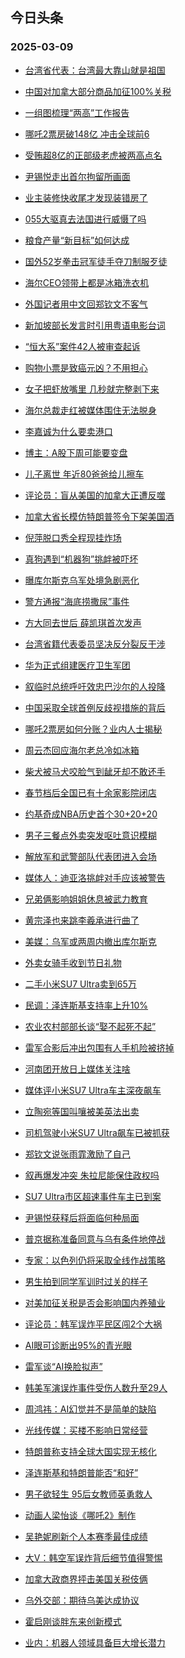 ## 今日头条 
### 2025-03-09

+ [台湾省代表：台湾最大靠山就是祖国](https://www.toutiao.com/trending/7479292891186135049/%3Fcategory_name%3Dtopic_innerflow%26event_type%3Dhot_board%26log_pb%3D%257B%2522category_name%2522%253A%2522topic_innerflow%2522%252C%2522cluster_type%2522%253A%25220%2522%252C%2522enter_from%2522%253A%2522click_category%2522%252C%2522entrance_hotspot%2522%253A%2522outside%2522%252C%2522event_type%2522%253A%2522hot_board%2522%252C%2522hot_board_cluster_id%2522%253A%25227479292891186135049%2522%252C%2522hot_board_impr_id%2522%253A%252220250309000935ED01A3E3A3F9CFEAEEF6%2522%252C%2522jump_page%2522%253A%2522hot_board_page%2522%252C%2522location%2522%253A%2522news_hot_card%2522%252C%2522page_location%2522%253A%2522hot_board_page%2522%252C%2522rank%2522%253A%25221%2522%252C%2522source%2522%253A%2522trending_tab%2522%252C%2522style_id%2522%253A%252240132%2522%252C%2522title%2522%253A%2522%25E5%258F%25B0%25E6%25B9%25BE%25E7%259C%2581%25E4%25BB%25A3%25E8%25A1%25A8%25EF%25BC%259A%25E5%258F%25B0%25E6%25B9%25BE%25E6%259C%2580%25E5%25A4%25A7%25E9%259D%25A0%25E5%25B1%25B1%25E5%25B0%25B1%25E6%2598%25AF%25E7%25A5%2596%25E5%259B%25BD%2522%257D%26rank%3D1%26style_id%3D40132%26topic_id%3D7479292891186135049)

+ [中国对加拿大部分商品加征100%关税](https://www.toutiao.com/trending/7479235811540471334/%3Fcategory_name%3Dtopic_innerflow%26event_type%3Dhot_board%26log_pb%3D%257B%2522category_name%2522%253A%2522topic_innerflow%2522%252C%2522cluster_type%2522%253A%25225%2522%252C%2522enter_from%2522%253A%2522click_category%2522%252C%2522entrance_hotspot%2522%253A%2522outside%2522%252C%2522event_type%2522%253A%2522hot_board%2522%252C%2522hot_board_cluster_id%2522%253A%25227479235811540471334%2522%252C%2522hot_board_impr_id%2522%253A%252220250309000935ED01A3E3A3F9CFEAEEF6%2522%252C%2522jump_page%2522%253A%2522hot_board_page%2522%252C%2522location%2522%253A%2522news_hot_card%2522%252C%2522page_location%2522%253A%2522hot_board_page%2522%252C%2522rank%2522%253A%25222%2522%252C%2522source%2522%253A%2522trending_tab%2522%252C%2522style_id%2522%253A%252240132%2522%252C%2522title%2522%253A%2522%25E4%25B8%25AD%25E5%259B%25BD%25E5%25AF%25B9%25E5%258A%25A0%25E6%258B%25BF%25E5%25A4%25A7%25E9%2583%25A8%25E5%2588%2586%25E5%2595%2586%25E5%2593%2581%25E5%258A%25A0%25E5%25BE%2581100%2525%25E5%2585%25B3%25E7%25A8%258E%2522%257D%26rank%3D2%26style_id%3D40132%26topic_id%3D7479235811540471334)

+ [一组图梳理“两高”工作报告](https://www.toutiao.com/article/7479346758665912832)

+ [哪吒2票房破148亿 冲击全球前6](https://www.toutiao.com/trending/7478655528663973927/%3Fcategory_name%3Dtopic_innerflow%26event_type%3Dhot_board%26log_pb%3D%257B%2522category_name%2522%253A%2522topic_innerflow%2522%252C%2522cluster_type%2522%253A%25221%2522%252C%2522enter_from%2522%253A%2522click_category%2522%252C%2522entrance_hotspot%2522%253A%2522outside%2522%252C%2522event_type%2522%253A%2522hot_board%2522%252C%2522hot_board_cluster_id%2522%253A%25227478655528663973927%2522%252C%2522hot_board_impr_id%2522%253A%252220250309000935ED01A3E3A3F9CFEAEEF6%2522%252C%2522jump_page%2522%253A%2522hot_board_page%2522%252C%2522location%2522%253A%2522news_hot_card%2522%252C%2522page_location%2522%253A%2522hot_board_page%2522%252C%2522rank%2522%253A%25224%2522%252C%2522source%2522%253A%2522trending_tab%2522%252C%2522style_id%2522%253A%252240132%2522%252C%2522title%2522%253A%2522%25E5%2593%25AA%25E5%2590%25922%25E7%25A5%25A8%25E6%2588%25BF%25E7%25A0%25B4148%25E4%25BA%25BF%2B%25E5%2586%25B2%25E5%2587%25BB%25E5%2585%25A8%25E7%2590%2583%25E5%2589%258D6%2522%257D%26rank%3D4%26style_id%3D40132%26topic_id%3D7478655528663973927)

+ [受贿超8亿的正部级老虎被两高点名](https://www.toutiao.com/trending/7479367047424802835/%3Fcategory_name%3Dtopic_innerflow%26event_type%3Dhot_board%26log_pb%3D%257B%2522category_name%2522%253A%2522topic_innerflow%2522%252C%2522cluster_type%2522%253A%25220%2522%252C%2522enter_from%2522%253A%2522click_category%2522%252C%2522entrance_hotspot%2522%253A%2522outside%2522%252C%2522event_type%2522%253A%2522hot_board%2522%252C%2522hot_board_cluster_id%2522%253A%25227479367047424802835%2522%252C%2522hot_board_impr_id%2522%253A%252220250309000935ED01A3E3A3F9CFEAEEF6%2522%252C%2522jump_page%2522%253A%2522hot_board_page%2522%252C%2522location%2522%253A%2522news_hot_card%2522%252C%2522page_location%2522%253A%2522hot_board_page%2522%252C%2522rank%2522%253A%25225%2522%252C%2522source%2522%253A%2522trending_tab%2522%252C%2522style_id%2522%253A%252240132%2522%252C%2522title%2522%253A%2522%25E5%258F%2597%25E8%25B4%25BF%25E8%25B6%25858%25E4%25BA%25BF%25E7%259A%2584%25E6%25AD%25A3%25E9%2583%25A8%25E7%25BA%25A7%25E8%2580%2581%25E8%2599%258E%25E8%25A2%25AB%25E4%25B8%25A4%25E9%25AB%2598%25E7%2582%25B9%25E5%2590%258D%2522%257D%26rank%3D5%26style_id%3D40132%26topic_id%3D7479367047424802835)

+ [尹锡悦走出首尔拘留所画面](https://www.toutiao.com/trending/7479366856621428233/%3Fcategory_name%3Dtopic_innerflow%26event_type%3Dhot_board%26log_pb%3D%257B%2522category_name%2522%253A%2522topic_innerflow%2522%252C%2522cluster_type%2522%253A%25225%2522%252C%2522enter_from%2522%253A%2522click_category%2522%252C%2522entrance_hotspot%2522%253A%2522outside%2522%252C%2522event_type%2522%253A%2522hot_board%2522%252C%2522hot_board_cluster_id%2522%253A%25227479366856621428233%2522%252C%2522hot_board_impr_id%2522%253A%252220250309000935ED01A3E3A3F9CFEAEEF6%2522%252C%2522jump_page%2522%253A%2522hot_board_page%2522%252C%2522location%2522%253A%2522news_hot_card%2522%252C%2522page_location%2522%253A%2522hot_board_page%2522%252C%2522rank%2522%253A%25226%2522%252C%2522source%2522%253A%2522trending_tab%2522%252C%2522style_id%2522%253A%252240132%2522%252C%2522title%2522%253A%2522%25E5%25B0%25B9%25E9%2594%25A1%25E6%2582%25A6%25E8%25B5%25B0%25E5%2587%25BA%25E9%25A6%2596%25E5%25B0%2594%25E6%258B%2598%25E7%2595%2599%25E6%2589%2580%25E7%2594%25BB%25E9%259D%25A2%2522%257D%26rank%3D6%26style_id%3D40132%26topic_id%3D7479366856621428233)

+ [业主装修快收尾才发现装错房了](https://www.toutiao.com/trending/7479369774234127881/%3Fcategory_name%3Dtopic_innerflow%26event_type%3Dhot_board%26log_pb%3D%257B%2522category_name%2522%253A%2522topic_innerflow%2522%252C%2522cluster_type%2522%253A%25222%2522%252C%2522enter_from%2522%253A%2522click_category%2522%252C%2522entrance_hotspot%2522%253A%2522outside%2522%252C%2522event_type%2522%253A%2522hot_board%2522%252C%2522hot_board_cluster_id%2522%253A%25227479369774234127881%2522%252C%2522hot_board_impr_id%2522%253A%252220250309000935ED01A3E3A3F9CFEAEEF6%2522%252C%2522jump_page%2522%253A%2522hot_board_page%2522%252C%2522location%2522%253A%2522news_hot_card%2522%252C%2522page_location%2522%253A%2522hot_board_page%2522%252C%2522rank%2522%253A%25227%2522%252C%2522source%2522%253A%2522trending_tab%2522%252C%2522style_id%2522%253A%252240132%2522%252C%2522title%2522%253A%2522%25E4%25B8%259A%25E4%25B8%25BB%25E8%25A3%2585%25E4%25BF%25AE%25E5%25BF%25AB%25E6%2594%25B6%25E5%25B0%25BE%25E6%2589%258D%25E5%258F%2591%25E7%258E%25B0%25E8%25A3%2585%25E9%2594%2599%25E6%2588%25BF%25E4%25BA%2586%2522%257D%26rank%3D7%26style_id%3D40132%26topic_id%3D7479369774234127881)

+ [055大驱真去法国进行威慑了吗](https://www.toutiao.com/trending/7478668225828487178/%3Fcategory_name%3Dtopic_innerflow%26event_type%3Dhot_board%26log_pb%3D%257B%2522category_name%2522%253A%2522topic_innerflow%2522%252C%2522cluster_type%2522%253A%25221%2522%252C%2522enter_from%2522%253A%2522click_category%2522%252C%2522entrance_hotspot%2522%253A%2522outside%2522%252C%2522event_type%2522%253A%2522hot_board%2522%252C%2522hot_board_cluster_id%2522%253A%25227478668225828487178%2522%252C%2522hot_board_impr_id%2522%253A%252220250309000935ED01A3E3A3F9CFEAEEF6%2522%252C%2522jump_page%2522%253A%2522hot_board_page%2522%252C%2522location%2522%253A%2522news_hot_card%2522%252C%2522page_location%2522%253A%2522hot_board_page%2522%252C%2522rank%2522%253A%25228%2522%252C%2522source%2522%253A%2522trending_tab%2522%252C%2522style_id%2522%253A%252240132%2522%252C%2522title%2522%253A%2522055%25E5%25A4%25A7%25E9%25A9%25B1%25E7%259C%259F%25E5%258E%25BB%25E6%25B3%2595%25E5%259B%25BD%25E8%25BF%259B%25E8%25A1%258C%25E5%25A8%2581%25E6%2585%2591%25E4%25BA%2586%25E5%2590%2597%2522%257D%26rank%3D8%26style_id%3D40132%26topic_id%3D7478668225828487178)

+ [粮食产量“新目标”如何达成](https://www.toutiao.com/article/7479358219937202703)

+ [国外52岁拳击冠军徒手夺刀制服歹徒](https://www.toutiao.com/trending/7479345821046246949/%3Fcategory_name%3Dtopic_innerflow%26event_type%3Dhot_board%26log_pb%3D%257B%2522category_name%2522%253A%2522topic_innerflow%2522%252C%2522cluster_type%2522%253A%25222%2522%252C%2522enter_from%2522%253A%2522click_category%2522%252C%2522entrance_hotspot%2522%253A%2522outside%2522%252C%2522event_type%2522%253A%2522hot_board%2522%252C%2522hot_board_cluster_id%2522%253A%25227479345821046246949%2522%252C%2522hot_board_impr_id%2522%253A%252220250309000935ED01A3E3A3F9CFEAEEF6%2522%252C%2522jump_page%2522%253A%2522hot_board_page%2522%252C%2522location%2522%253A%2522news_hot_card%2522%252C%2522page_location%2522%253A%2522hot_board_page%2522%252C%2522rank%2522%253A%252210%2522%252C%2522source%2522%253A%2522trending_tab%2522%252C%2522style_id%2522%253A%252240132%2522%252C%2522title%2522%253A%2522%25E5%259B%25BD%25E5%25A4%259652%25E5%25B2%2581%25E6%258B%25B3%25E5%2587%25BB%25E5%2586%25A0%25E5%2586%259B%25E5%25BE%2592%25E6%2589%258B%25E5%25A4%25BA%25E5%2588%2580%25E5%2588%25B6%25E6%259C%258D%25E6%25AD%25B9%25E5%25BE%2592%2522%257D%26rank%3D10%26style_id%3D40132%26topic_id%3D7479345821046246949)

+ [海尔CEO领带上都是冰箱洗衣机](https://www.toutiao.com/trending/7479350897328574003/%3Fcategory_name%3Dtopic_innerflow%26event_type%3Dhot_board%26log_pb%3D%257B%2522category_name%2522%253A%2522topic_innerflow%2522%252C%2522cluster_type%2522%253A%25222%2522%252C%2522enter_from%2522%253A%2522click_category%2522%252C%2522entrance_hotspot%2522%253A%2522outside%2522%252C%2522event_type%2522%253A%2522hot_board%2522%252C%2522hot_board_cluster_id%2522%253A%25227479350897328574003%2522%252C%2522hot_board_impr_id%2522%253A%252220250309000935ED01A3E3A3F9CFEAEEF6%2522%252C%2522jump_page%2522%253A%2522hot_board_page%2522%252C%2522location%2522%253A%2522news_hot_card%2522%252C%2522page_location%2522%253A%2522hot_board_page%2522%252C%2522rank%2522%253A%252211%2522%252C%2522source%2522%253A%2522trending_tab%2522%252C%2522style_id%2522%253A%252240132%2522%252C%2522title%2522%253A%2522%25E6%25B5%25B7%25E5%25B0%2594CEO%25E9%25A2%2586%25E5%25B8%25A6%25E4%25B8%258A%25E9%2583%25BD%25E6%2598%25AF%25E5%2586%25B0%25E7%25AE%25B1%25E6%25B4%2597%25E8%25A1%25A3%25E6%259C%25BA%2522%257D%26rank%3D11%26style_id%3D40132%26topic_id%3D7479350897328574003)

+ [外国记者用中文回郑钦文不客气](https://www.toutiao.com/trending/7478978207560138778/%3Fcategory_name%3Dtopic_innerflow%26event_type%3Dhot_board%26log_pb%3D%257B%2522category_name%2522%253A%2522topic_innerflow%2522%252C%2522cluster_type%2522%253A%25220%2522%252C%2522enter_from%2522%253A%2522click_category%2522%252C%2522entrance_hotspot%2522%253A%2522outside%2522%252C%2522event_type%2522%253A%2522hot_board%2522%252C%2522hot_board_cluster_id%2522%253A%25227478978207560138778%2522%252C%2522hot_board_impr_id%2522%253A%252220250309000935ED01A3E3A3F9CFEAEEF6%2522%252C%2522jump_page%2522%253A%2522hot_board_page%2522%252C%2522location%2522%253A%2522news_hot_card%2522%252C%2522page_location%2522%253A%2522hot_board_page%2522%252C%2522rank%2522%253A%252212%2522%252C%2522source%2522%253A%2522trending_tab%2522%252C%2522style_id%2522%253A%252240132%2522%252C%2522title%2522%253A%2522%25E5%25A4%2596%25E5%259B%25BD%25E8%25AE%25B0%25E8%2580%2585%25E7%2594%25A8%25E4%25B8%25AD%25E6%2596%2587%25E5%259B%259E%25E9%2583%2591%25E9%2592%25A6%25E6%2596%2587%25E4%25B8%258D%25E5%25AE%25A2%25E6%25B0%2594%2522%257D%26rank%3D12%26style_id%3D40132%26topic_id%3D7478978207560138778)

+ [新加坡部长发言时引用粤语电影台词](https://www.toutiao.com/trending/7479078804716208167/%3Fcategory_name%3Dtopic_innerflow%26event_type%3Dhot_board%26log_pb%3D%257B%2522category_name%2522%253A%2522topic_innerflow%2522%252C%2522cluster_type%2522%253A%25226%2522%252C%2522enter_from%2522%253A%2522click_category%2522%252C%2522entrance_hotspot%2522%253A%2522outside%2522%252C%2522event_type%2522%253A%2522hot_board%2522%252C%2522hot_board_cluster_id%2522%253A%25227479078804716208167%2522%252C%2522hot_board_impr_id%2522%253A%252220250309000935ED01A3E3A3F9CFEAEEF6%2522%252C%2522jump_page%2522%253A%2522hot_board_page%2522%252C%2522location%2522%253A%2522news_hot_card%2522%252C%2522page_location%2522%253A%2522hot_board_page%2522%252C%2522rank%2522%253A%252213%2522%252C%2522source%2522%253A%2522trending_tab%2522%252C%2522style_id%2522%253A%252240132%2522%252C%2522title%2522%253A%2522%25E6%2596%25B0%25E5%258A%25A0%25E5%259D%25A1%25E9%2583%25A8%25E9%2595%25BF%25E5%258F%2591%25E8%25A8%2580%25E6%2597%25B6%25E5%25BC%2595%25E7%2594%25A8%25E7%25B2%25A4%25E8%25AF%25AD%25E7%2594%25B5%25E5%25BD%25B1%25E5%258F%25B0%25E8%25AF%258D%2522%257D%26rank%3D13%26style_id%3D40132%26topic_id%3D7479078804716208167)

+ [“恒大系”案件42人被审查起诉](https://www.toutiao.com/trending/7479255712297910298/%3Fcategory_name%3Dtopic_innerflow%26event_type%3Dhot_board%26log_pb%3D%257B%2522category_name%2522%253A%2522topic_innerflow%2522%252C%2522cluster_type%2522%253A%25226%2522%252C%2522enter_from%2522%253A%2522click_category%2522%252C%2522entrance_hotspot%2522%253A%2522outside%2522%252C%2522event_type%2522%253A%2522hot_board%2522%252C%2522hot_board_cluster_id%2522%253A%25227479255712297910298%2522%252C%2522hot_board_impr_id%2522%253A%252220250309000935ED01A3E3A3F9CFEAEEF6%2522%252C%2522jump_page%2522%253A%2522hot_board_page%2522%252C%2522location%2522%253A%2522news_hot_card%2522%252C%2522page_location%2522%253A%2522hot_board_page%2522%252C%2522rank%2522%253A%252214%2522%252C%2522source%2522%253A%2522trending_tab%2522%252C%2522style_id%2522%253A%252240132%2522%252C%2522title%2522%253A%2522%25E2%2580%259C%25E6%2581%2592%25E5%25A4%25A7%25E7%25B3%25BB%25E2%2580%259D%25E6%25A1%2588%25E4%25BB%25B642%25E4%25BA%25BA%25E8%25A2%25AB%25E5%25AE%25A1%25E6%259F%25A5%25E8%25B5%25B7%25E8%25AF%2589%2522%257D%26rank%3D14%26style_id%3D40132%26topic_id%3D7479255712297910298)

+ [购物小票是致癌元凶？不用担心](https://www.toutiao.com/trending/7479064165882298378/%3Fcategory_name%3Dtopic_innerflow%26event_type%3Dhot_board%26log_pb%3D%257B%2522category_name%2522%253A%2522topic_innerflow%2522%252C%2522cluster_type%2522%253A%25222%2522%252C%2522enter_from%2522%253A%2522click_category%2522%252C%2522entrance_hotspot%2522%253A%2522outside%2522%252C%2522event_type%2522%253A%2522hot_board%2522%252C%2522hot_board_cluster_id%2522%253A%25227479064165882298378%2522%252C%2522hot_board_impr_id%2522%253A%252220250309000935ED01A3E3A3F9CFEAEEF6%2522%252C%2522jump_page%2522%253A%2522hot_board_page%2522%252C%2522location%2522%253A%2522news_hot_card%2522%252C%2522page_location%2522%253A%2522hot_board_page%2522%252C%2522rank%2522%253A%252215%2522%252C%2522source%2522%253A%2522trending_tab%2522%252C%2522style_id%2522%253A%252240132%2522%252C%2522title%2522%253A%2522%25E8%25B4%25AD%25E7%2589%25A9%25E5%25B0%258F%25E7%25A5%25A8%25E6%2598%25AF%25E8%2587%25B4%25E7%2599%258C%25E5%2585%2583%25E5%2587%25B6%25EF%25BC%259F%25E4%25B8%258D%25E7%2594%25A8%25E6%258B%2585%25E5%25BF%2583%2522%257D%26rank%3D15%26style_id%3D40132%26topic_id%3D7479064165882298378)

+ [女子把虾放嘴里 几秒就完整剥下来](https://www.toutiao.com/trending/7478985736306540571/%3Fcategory_name%3Dtopic_innerflow%26event_type%3Dhot_board%26log_pb%3D%257B%2522category_name%2522%253A%2522topic_innerflow%2522%252C%2522cluster_type%2522%253A%25226%2522%252C%2522enter_from%2522%253A%2522click_category%2522%252C%2522entrance_hotspot%2522%253A%2522outside%2522%252C%2522event_type%2522%253A%2522hot_board%2522%252C%2522hot_board_cluster_id%2522%253A%25227478985736306540571%2522%252C%2522hot_board_impr_id%2522%253A%252220250309000935ED01A3E3A3F9CFEAEEF6%2522%252C%2522jump_page%2522%253A%2522hot_board_page%2522%252C%2522location%2522%253A%2522news_hot_card%2522%252C%2522page_location%2522%253A%2522hot_board_page%2522%252C%2522rank%2522%253A%252216%2522%252C%2522source%2522%253A%2522trending_tab%2522%252C%2522style_id%2522%253A%252240132%2522%252C%2522title%2522%253A%2522%25E5%25A5%25B3%25E5%25AD%2590%25E6%258A%258A%25E8%2599%25BE%25E6%2594%25BE%25E5%2598%25B4%25E9%2587%258C%2B%25E5%2587%25A0%25E7%25A7%2592%25E5%25B0%25B1%25E5%25AE%258C%25E6%2595%25B4%25E5%2589%25A5%25E4%25B8%258B%25E6%259D%25A5%2522%257D%26rank%3D16%26style_id%3D40132%26topic_id%3D7478985736306540571)

+ [海尔总裁走红被媒体围住无法脱身](https://www.toutiao.com/trending/7479079416724095002/%3Fcategory_name%3Dtopic_innerflow%26event_type%3Dhot_board%26log_pb%3D%257B%2522category_name%2522%253A%2522topic_innerflow%2522%252C%2522cluster_type%2522%253A%25222%2522%252C%2522enter_from%2522%253A%2522click_category%2522%252C%2522entrance_hotspot%2522%253A%2522outside%2522%252C%2522event_type%2522%253A%2522hot_board%2522%252C%2522hot_board_cluster_id%2522%253A%25227479079416724095002%2522%252C%2522hot_board_impr_id%2522%253A%252220250309000935ED01A3E3A3F9CFEAEEF6%2522%252C%2522jump_page%2522%253A%2522hot_board_page%2522%252C%2522location%2522%253A%2522news_hot_card%2522%252C%2522page_location%2522%253A%2522hot_board_page%2522%252C%2522rank%2522%253A%252217%2522%252C%2522source%2522%253A%2522trending_tab%2522%252C%2522style_id%2522%253A%252240132%2522%252C%2522title%2522%253A%2522%25E6%25B5%25B7%25E5%25B0%2594%25E6%2580%25BB%25E8%25A3%2581%25E8%25B5%25B0%25E7%25BA%25A2%25E8%25A2%25AB%25E5%25AA%2592%25E4%25BD%2593%25E5%259B%25B4%25E4%25BD%258F%25E6%2597%25A0%25E6%25B3%2595%25E8%2584%25B1%25E8%25BA%25AB%2522%257D%26rank%3D17%26style_id%3D40132%26topic_id%3D7479079416724095002)

+ [李嘉诚为什么要卖港口](https://www.toutiao.com/trending/7479399226586172978/%3Fcategory_name%3Dtopic_innerflow%26event_type%3Dhot_board%26log_pb%3D%257B%2522category_name%2522%253A%2522topic_innerflow%2522%252C%2522cluster_type%2522%253A%252213%2522%252C%2522enter_from%2522%253A%2522click_category%2522%252C%2522entrance_hotspot%2522%253A%2522outside%2522%252C%2522event_type%2522%253A%2522hot_board%2522%252C%2522hot_board_cluster_id%2522%253A%25227479399226586172978%2522%252C%2522hot_board_impr_id%2522%253A%252220250309000935ED01A3E3A3F9CFEAEEF6%2522%252C%2522jump_page%2522%253A%2522hot_board_page%2522%252C%2522location%2522%253A%2522news_hot_card%2522%252C%2522page_location%2522%253A%2522hot_board_page%2522%252C%2522rank%2522%253A%252218%2522%252C%2522source%2522%253A%2522trending_tab%2522%252C%2522style_id%2522%253A%252240132%2522%252C%2522title%2522%253A%2522%25E6%259D%258E%25E5%2598%2589%25E8%25AF%259A%25E4%25B8%25BA%25E4%25BB%2580%25E4%25B9%2588%25E8%25A6%2581%25E5%258D%2596%25E6%25B8%25AF%25E5%258F%25A3%2522%257D%26rank%3D18%26style_id%3D40132%26topic_id%3D7479399226586172978)

+ [博主：A股下周可能要变盘](https://www.toutiao.com/trending/7479324413616197183/%3Fcategory_name%3Dtopic_innerflow%26event_type%3Dhot_board%26log_pb%3D%257B%2522category_name%2522%253A%2522topic_innerflow%2522%252C%2522cluster_type%2522%253A%252213%2522%252C%2522enter_from%2522%253A%2522click_category%2522%252C%2522entrance_hotspot%2522%253A%2522outside%2522%252C%2522event_type%2522%253A%2522hot_board%2522%252C%2522hot_board_cluster_id%2522%253A%25227479324413616197183%2522%252C%2522hot_board_impr_id%2522%253A%252220250309000935ED01A3E3A3F9CFEAEEF6%2522%252C%2522jump_page%2522%253A%2522hot_board_page%2522%252C%2522location%2522%253A%2522news_hot_card%2522%252C%2522page_location%2522%253A%2522hot_board_page%2522%252C%2522rank%2522%253A%252219%2522%252C%2522source%2522%253A%2522trending_tab%2522%252C%2522style_id%2522%253A%252240132%2522%252C%2522title%2522%253A%2522%25E5%258D%259A%25E4%25B8%25BB%25EF%25BC%259AA%25E8%2582%25A1%25E4%25B8%258B%25E5%2591%25A8%25E5%258F%25AF%25E8%2583%25BD%25E8%25A6%2581%25E5%258F%2598%25E7%259B%2598%2522%257D%26rank%3D19%26style_id%3D40132%26topic_id%3D7479324413616197183)

+ [儿子离世 年近80爸爸给儿擦车](https://www.toutiao.com/trending/7479225089993719835/%3Fcategory_name%3Dtopic_innerflow%26event_type%3Dhot_board%26log_pb%3D%257B%2522category_name%2522%253A%2522topic_innerflow%2522%252C%2522cluster_type%2522%253A%25226%2522%252C%2522enter_from%2522%253A%2522click_category%2522%252C%2522entrance_hotspot%2522%253A%2522outside%2522%252C%2522event_type%2522%253A%2522hot_board%2522%252C%2522hot_board_cluster_id%2522%253A%25227479225089993719835%2522%252C%2522hot_board_impr_id%2522%253A%252220250309000935ED01A3E3A3F9CFEAEEF6%2522%252C%2522jump_page%2522%253A%2522hot_board_page%2522%252C%2522location%2522%253A%2522news_hot_card%2522%252C%2522page_location%2522%253A%2522hot_board_page%2522%252C%2522rank%2522%253A%252220%2522%252C%2522source%2522%253A%2522trending_tab%2522%252C%2522style_id%2522%253A%252240132%2522%252C%2522title%2522%253A%2522%25E5%2584%25BF%25E5%25AD%2590%25E7%25A6%25BB%25E4%25B8%2596%2B%25E5%25B9%25B4%25E8%25BF%259180%25E7%2588%25B8%25E7%2588%25B8%25E7%25BB%2599%25E5%2584%25BF%25E6%2593%25A6%25E8%25BD%25A6%2522%257D%26rank%3D20%26style_id%3D40132%26topic_id%3D7479225089993719835)

+ [评论员：盲从美国的加拿大正遭反噬](https://www.toutiao.com/trending/7479405913581817370/%3Fcategory_name%3Dtopic_innerflow%26event_type%3Dhot_board%26log_pb%3D%257B%2522category_name%2522%253A%2522topic_innerflow%2522%252C%2522cluster_type%2522%253A%252213%2522%252C%2522enter_from%2522%253A%2522click_category%2522%252C%2522entrance_hotspot%2522%253A%2522outside%2522%252C%2522event_type%2522%253A%2522hot_board%2522%252C%2522hot_board_cluster_id%2522%253A%25227479405913581817370%2522%252C%2522hot_board_impr_id%2522%253A%252220250309000935ED01A3E3A3F9CFEAEEF6%2522%252C%2522jump_page%2522%253A%2522hot_board_page%2522%252C%2522location%2522%253A%2522news_hot_card%2522%252C%2522page_location%2522%253A%2522hot_board_page%2522%252C%2522rank%2522%253A%252221%2522%252C%2522source%2522%253A%2522trending_tab%2522%252C%2522style_id%2522%253A%252240132%2522%252C%2522title%2522%253A%2522%25E8%25AF%2584%25E8%25AE%25BA%25E5%2591%2598%25EF%25BC%259A%25E7%259B%25B2%25E4%25BB%258E%25E7%25BE%258E%25E5%259B%25BD%25E7%259A%2584%25E5%258A%25A0%25E6%258B%25BF%25E5%25A4%25A7%25E6%25AD%25A3%25E9%2581%25AD%25E5%258F%258D%25E5%2599%25AC%2522%257D%26rank%3D21%26style_id%3D40132%26topic_id%3D7479405913581817370)

+ [加拿大省长模仿特朗普签令下架美国酒](https://www.toutiao.com/trending/7478393047366025257/%3Fcategory_name%3Dtopic_innerflow%26event_type%3Dhot_board%26log_pb%3D%257B%2522category_name%2522%253A%2522topic_innerflow%2522%252C%2522cluster_type%2522%253A%25226%2522%252C%2522enter_from%2522%253A%2522click_category%2522%252C%2522entrance_hotspot%2522%253A%2522outside%2522%252C%2522event_type%2522%253A%2522hot_board%2522%252C%2522hot_board_cluster_id%2522%253A%25227478393047366025257%2522%252C%2522hot_board_impr_id%2522%253A%252220250309000935ED01A3E3A3F9CFEAEEF6%2522%252C%2522jump_page%2522%253A%2522hot_board_page%2522%252C%2522location%2522%253A%2522news_hot_card%2522%252C%2522page_location%2522%253A%2522hot_board_page%2522%252C%2522rank%2522%253A%252222%2522%252C%2522source%2522%253A%2522trending_tab%2522%252C%2522style_id%2522%253A%252240132%2522%252C%2522title%2522%253A%2522%25E5%258A%25A0%25E6%258B%25BF%25E5%25A4%25A7%25E7%259C%2581%25E9%2595%25BF%25E6%25A8%25A1%25E4%25BB%25BF%25E7%2589%25B9%25E6%259C%2597%25E6%2599%25AE%25E7%25AD%25BE%25E4%25BB%25A4%25E4%25B8%258B%25E6%259E%25B6%25E7%25BE%258E%25E5%259B%25BD%25E9%2585%2592%2522%257D%26rank%3D22%26style_id%3D40132%26topic_id%3D7478393047366025257)

+ [倪萍脱口秀全程现挂炸场](https://www.toutiao.com/trending/7479304281057820681/%3Fcategory_name%3Dtopic_innerflow%26event_type%3Dhot_board%26log_pb%3D%257B%2522category_name%2522%253A%2522topic_innerflow%2522%252C%2522cluster_type%2522%253A%25221%2522%252C%2522enter_from%2522%253A%2522click_category%2522%252C%2522entrance_hotspot%2522%253A%2522outside%2522%252C%2522event_type%2522%253A%2522hot_board%2522%252C%2522hot_board_cluster_id%2522%253A%25227479304281057820681%2522%252C%2522hot_board_impr_id%2522%253A%252220250309000935ED01A3E3A3F9CFEAEEF6%2522%252C%2522jump_page%2522%253A%2522hot_board_page%2522%252C%2522location%2522%253A%2522news_hot_card%2522%252C%2522page_location%2522%253A%2522hot_board_page%2522%252C%2522rank%2522%253A%252223%2522%252C%2522source%2522%253A%2522trending_tab%2522%252C%2522style_id%2522%253A%252240132%2522%252C%2522title%2522%253A%2522%25E5%2580%25AA%25E8%2590%258D%25E8%2584%25B1%25E5%258F%25A3%25E7%25A7%2580%25E5%2585%25A8%25E7%25A8%258B%25E7%258E%25B0%25E6%258C%2582%25E7%2582%25B8%25E5%259C%25BA%2522%257D%26rank%3D23%26style_id%3D40132%26topic_id%3D7479304281057820681)

+ [真狗遇到“机器狗”挑衅被吓坏](https://www.toutiao.com/trending/7479030791285211162/%3Fcategory_name%3Dtopic_innerflow%26event_type%3Dhot_board%26log_pb%3D%257B%2522category_name%2522%253A%2522topic_innerflow%2522%252C%2522cluster_type%2522%253A%25226%2522%252C%2522enter_from%2522%253A%2522click_category%2522%252C%2522entrance_hotspot%2522%253A%2522outside%2522%252C%2522event_type%2522%253A%2522hot_board%2522%252C%2522hot_board_cluster_id%2522%253A%25227479030791285211162%2522%252C%2522hot_board_impr_id%2522%253A%252220250309000935ED01A3E3A3F9CFEAEEF6%2522%252C%2522jump_page%2522%253A%2522hot_board_page%2522%252C%2522location%2522%253A%2522news_hot_card%2522%252C%2522page_location%2522%253A%2522hot_board_page%2522%252C%2522rank%2522%253A%252224%2522%252C%2522source%2522%253A%2522trending_tab%2522%252C%2522style_id%2522%253A%252240132%2522%252C%2522title%2522%253A%2522%25E7%259C%259F%25E7%258B%2597%25E9%2581%2587%25E5%2588%25B0%25E2%2580%259C%25E6%259C%25BA%25E5%2599%25A8%25E7%258B%2597%25E2%2580%259D%25E6%258C%2591%25E8%25A1%2585%25E8%25A2%25AB%25E5%2590%2593%25E5%259D%258F%2522%257D%26rank%3D24%26style_id%3D40132%26topic_id%3D7479030791285211162)

+ [曝库尔斯克乌军处境急剧恶化](https://www.toutiao.com/trending/7478816304363896895/%3Fcategory_name%3Dtopic_innerflow%26event_type%3Dhot_board%26log_pb%3D%257B%2522category_name%2522%253A%2522topic_innerflow%2522%252C%2522cluster_type%2522%253A%25226%2522%252C%2522enter_from%2522%253A%2522click_category%2522%252C%2522entrance_hotspot%2522%253A%2522outside%2522%252C%2522event_type%2522%253A%2522hot_board%2522%252C%2522hot_board_cluster_id%2522%253A%25227478816304363896895%2522%252C%2522hot_board_impr_id%2522%253A%252220250309000935ED01A3E3A3F9CFEAEEF6%2522%252C%2522jump_page%2522%253A%2522hot_board_page%2522%252C%2522location%2522%253A%2522news_hot_card%2522%252C%2522page_location%2522%253A%2522hot_board_page%2522%252C%2522rank%2522%253A%252225%2522%252C%2522source%2522%253A%2522trending_tab%2522%252C%2522style_id%2522%253A%252240132%2522%252C%2522title%2522%253A%2522%25E6%259B%259D%25E5%25BA%2593%25E5%25B0%2594%25E6%2596%25AF%25E5%2585%258B%25E4%25B9%258C%25E5%2586%259B%25E5%25A4%2584%25E5%25A2%2583%25E6%2580%25A5%25E5%2589%25A7%25E6%2581%25B6%25E5%258C%2596%2522%257D%26rank%3D25%26style_id%3D40132%26topic_id%3D7478816304363896895)

+ [警方通报“海底捞撒尿”事件](https://www.toutiao.com/trending/7478612869119852581/%3Fcategory_name%3Dtopic_innerflow%26event_type%3Dhot_board%26log_pb%3D%257B%2522category_name%2522%253A%2522topic_innerflow%2522%252C%2522cluster_type%2522%253A%25226%2522%252C%2522enter_from%2522%253A%2522click_category%2522%252C%2522entrance_hotspot%2522%253A%2522outside%2522%252C%2522event_type%2522%253A%2522hot_board%2522%252C%2522hot_board_cluster_id%2522%253A%25227478612869119852581%2522%252C%2522hot_board_impr_id%2522%253A%252220250309000935ED01A3E3A3F9CFEAEEF6%2522%252C%2522jump_page%2522%253A%2522hot_board_page%2522%252C%2522location%2522%253A%2522news_hot_card%2522%252C%2522page_location%2522%253A%2522hot_board_page%2522%252C%2522rank%2522%253A%252226%2522%252C%2522source%2522%253A%2522trending_tab%2522%252C%2522style_id%2522%253A%252240132%2522%252C%2522title%2522%253A%2522%25E8%25AD%25A6%25E6%2596%25B9%25E9%2580%259A%25E6%258A%25A5%25E2%2580%259C%25E6%25B5%25B7%25E5%25BA%2595%25E6%258D%259E%25E6%2592%2592%25E5%25B0%25BF%25E2%2580%259D%25E4%25BA%258B%25E4%25BB%25B6%2522%257D%26rank%3D26%26style_id%3D40132%26topic_id%3D7478612869119852581)

+ [方大同去世后 薛凯琪首次发声](https://www.toutiao.com/trending/7478910943821467155/%3Fcategory_name%3Dtopic_innerflow%26event_type%3Dhot_board%26log_pb%3D%257B%2522category_name%2522%253A%2522topic_innerflow%2522%252C%2522cluster_type%2522%253A%25221%2522%252C%2522enter_from%2522%253A%2522click_category%2522%252C%2522entrance_hotspot%2522%253A%2522outside%2522%252C%2522event_type%2522%253A%2522hot_board%2522%252C%2522hot_board_cluster_id%2522%253A%25227478910943821467155%2522%252C%2522hot_board_impr_id%2522%253A%252220250309000935ED01A3E3A3F9CFEAEEF6%2522%252C%2522jump_page%2522%253A%2522hot_board_page%2522%252C%2522location%2522%253A%2522news_hot_card%2522%252C%2522page_location%2522%253A%2522hot_board_page%2522%252C%2522rank%2522%253A%252227%2522%252C%2522source%2522%253A%2522trending_tab%2522%252C%2522style_id%2522%253A%252240132%2522%252C%2522title%2522%253A%2522%25E6%2596%25B9%25E5%25A4%25A7%25E5%2590%258C%25E5%258E%25BB%25E4%25B8%2596%25E5%2590%258E%2B%25E8%2596%259B%25E5%2587%25AF%25E7%2590%25AA%25E9%25A6%2596%25E6%25AC%25A1%25E5%258F%2591%25E5%25A3%25B0%2522%257D%26rank%3D27%26style_id%3D40132%26topic_id%3D7478910943821467155)

+ [台湾省籍代表委员坚决反分裂反干涉](https://www.toutiao.com/trending/7479039429274091556/%3Fcategory_name%3Dtopic_innerflow%26event_type%3Dhot_board%26log_pb%3D%257B%2522category_name%2522%253A%2522topic_innerflow%2522%252C%2522cluster_type%2522%253A%25226%2522%252C%2522enter_from%2522%253A%2522click_category%2522%252C%2522entrance_hotspot%2522%253A%2522outside%2522%252C%2522event_type%2522%253A%2522hot_board%2522%252C%2522hot_board_cluster_id%2522%253A%25227479039429274091556%2522%252C%2522hot_board_impr_id%2522%253A%252220250309000935ED01A3E3A3F9CFEAEEF6%2522%252C%2522jump_page%2522%253A%2522hot_board_page%2522%252C%2522location%2522%253A%2522news_hot_card%2522%252C%2522page_location%2522%253A%2522hot_board_page%2522%252C%2522rank%2522%253A%252228%2522%252C%2522source%2522%253A%2522trending_tab%2522%252C%2522style_id%2522%253A%252240132%2522%252C%2522title%2522%253A%2522%25E5%258F%25B0%25E6%25B9%25BE%25E7%259C%2581%25E7%25B1%258D%25E4%25BB%25A3%25E8%25A1%25A8%25E5%25A7%2594%25E5%2591%2598%25E5%259D%259A%25E5%2586%25B3%25E5%258F%258D%25E5%2588%2586%25E8%25A3%2582%25E5%258F%258D%25E5%25B9%25B2%25E6%25B6%2589%2522%257D%26rank%3D28%26style_id%3D40132%26topic_id%3D7479039429274091556)

+ [华为正式组建医疗卫生军团](https://www.toutiao.com/trending/7479075958067265587/%3Fcategory_name%3Dtopic_innerflow%26event_type%3Dhot_board%26log_pb%3D%257B%2522category_name%2522%253A%2522topic_innerflow%2522%252C%2522cluster_type%2522%253A%25226%2522%252C%2522enter_from%2522%253A%2522click_category%2522%252C%2522entrance_hotspot%2522%253A%2522outside%2522%252C%2522event_type%2522%253A%2522hot_board%2522%252C%2522hot_board_cluster_id%2522%253A%25227479075958067265587%2522%252C%2522hot_board_impr_id%2522%253A%252220250309000935ED01A3E3A3F9CFEAEEF6%2522%252C%2522jump_page%2522%253A%2522hot_board_page%2522%252C%2522location%2522%253A%2522news_hot_card%2522%252C%2522page_location%2522%253A%2522hot_board_page%2522%252C%2522rank%2522%253A%252229%2522%252C%2522source%2522%253A%2522trending_tab%2522%252C%2522style_id%2522%253A%252240132%2522%252C%2522title%2522%253A%2522%25E5%258D%258E%25E4%25B8%25BA%25E6%25AD%25A3%25E5%25BC%258F%25E7%25BB%2584%25E5%25BB%25BA%25E5%258C%25BB%25E7%2596%2597%25E5%258D%25AB%25E7%2594%259F%25E5%2586%259B%25E5%259B%25A2%2522%257D%26rank%3D29%26style_id%3D40132%26topic_id%3D7479075958067265587)

+ [叙临时总统呼吁效忠巴沙尔的人投降](https://www.toutiao.com/trending/7478660422514868233/%3Fcategory_name%3Dtopic_innerflow%26event_type%3Dhot_board%26log_pb%3D%257B%2522category_name%2522%253A%2522topic_innerflow%2522%252C%2522cluster_type%2522%253A%25226%2522%252C%2522enter_from%2522%253A%2522click_category%2522%252C%2522entrance_hotspot%2522%253A%2522outside%2522%252C%2522event_type%2522%253A%2522hot_board%2522%252C%2522hot_board_cluster_id%2522%253A%25227478660422514868233%2522%252C%2522hot_board_impr_id%2522%253A%252220250309000935ED01A3E3A3F9CFEAEEF6%2522%252C%2522jump_page%2522%253A%2522hot_board_page%2522%252C%2522location%2522%253A%2522news_hot_card%2522%252C%2522page_location%2522%253A%2522hot_board_page%2522%252C%2522rank%2522%253A%252230%2522%252C%2522source%2522%253A%2522trending_tab%2522%252C%2522style_id%2522%253A%252240132%2522%252C%2522title%2522%253A%2522%25E5%258F%2599%25E4%25B8%25B4%25E6%2597%25B6%25E6%2580%25BB%25E7%25BB%259F%25E5%2591%25BC%25E5%2590%2581%25E6%2595%2588%25E5%25BF%25A0%25E5%25B7%25B4%25E6%25B2%2599%25E5%25B0%2594%25E7%259A%2584%25E4%25BA%25BA%25E6%258A%2595%25E9%2599%258D%2522%257D%26rank%3D30%26style_id%3D40132%26topic_id%3D7478660422514868233)

+ [中国采取全球首例反歧视措施的背后](https://www.toutiao.com/trending/7479264676258549274/%3Fcategory_name%3Dtopic_innerflow%26event_type%3Dhot_board%26log_pb%3D%257B%2522category_name%2522%253A%2522topic_innerflow%2522%252C%2522cluster_type%2522%253A%25222%2522%252C%2522enter_from%2522%253A%2522click_category%2522%252C%2522entrance_hotspot%2522%253A%2522outside%2522%252C%2522event_type%2522%253A%2522hot_board%2522%252C%2522hot_board_cluster_id%2522%253A%25227479264676258549274%2522%252C%2522hot_board_impr_id%2522%253A%252220250309000935ED01A3E3A3F9CFEAEEF6%2522%252C%2522jump_page%2522%253A%2522hot_board_page%2522%252C%2522location%2522%253A%2522news_hot_card%2522%252C%2522page_location%2522%253A%2522hot_board_page%2522%252C%2522rank%2522%253A%252231%2522%252C%2522source%2522%253A%2522trending_tab%2522%252C%2522style_id%2522%253A%252240132%2522%252C%2522title%2522%253A%2522%25E4%25B8%25AD%25E5%259B%25BD%25E9%2587%2587%25E5%258F%2596%25E5%2585%25A8%25E7%2590%2583%25E9%25A6%2596%25E4%25BE%258B%25E5%258F%258D%25E6%25AD%25A7%25E8%25A7%2586%25E6%258E%25AA%25E6%2596%25BD%25E7%259A%2584%25E8%2583%258C%25E5%2590%258E%2522%257D%26rank%3D31%26style_id%3D40132%26topic_id%3D7479264676258549274)

+ [哪吒2票房如何分账？业内人士揭秘](https://www.toutiao.com/trending/7479051985641606706/%3Fcategory_name%3Dtopic_innerflow%26event_type%3Dhot_board%26log_pb%3D%257B%2522category_name%2522%253A%2522topic_innerflow%2522%252C%2522cluster_type%2522%253A%252213%2522%252C%2522enter_from%2522%253A%2522click_category%2522%252C%2522entrance_hotspot%2522%253A%2522outside%2522%252C%2522event_type%2522%253A%2522hot_board%2522%252C%2522hot_board_cluster_id%2522%253A%25227479051985641606706%2522%252C%2522hot_board_impr_id%2522%253A%252220250309000935ED01A3E3A3F9CFEAEEF6%2522%252C%2522jump_page%2522%253A%2522hot_board_page%2522%252C%2522location%2522%253A%2522news_hot_card%2522%252C%2522page_location%2522%253A%2522hot_board_page%2522%252C%2522rank%2522%253A%252232%2522%252C%2522source%2522%253A%2522trending_tab%2522%252C%2522style_id%2522%253A%252240132%2522%252C%2522title%2522%253A%2522%25E5%2593%25AA%25E5%2590%25922%25E7%25A5%25A8%25E6%2588%25BF%25E5%25A6%2582%25E4%25BD%2595%25E5%2588%2586%25E8%25B4%25A6%25EF%25BC%259F%25E4%25B8%259A%25E5%2586%2585%25E4%25BA%25BA%25E5%25A3%25AB%25E6%258F%25AD%25E7%25A7%2598%2522%257D%26rank%3D32%26style_id%3D40132%26topic_id%3D7479051985641606706)

+ [周云杰回应海尔老总冷如冰箱](https://www.toutiao.com/trending/7478596103114473522/%3Fcategory_name%3Dtopic_innerflow%26event_type%3Dhot_board%26log_pb%3D%257B%2522category_name%2522%253A%2522topic_innerflow%2522%252C%2522cluster_type%2522%253A%25222%2522%252C%2522enter_from%2522%253A%2522click_category%2522%252C%2522entrance_hotspot%2522%253A%2522outside%2522%252C%2522event_type%2522%253A%2522hot_board%2522%252C%2522hot_board_cluster_id%2522%253A%25227478596103114473522%2522%252C%2522hot_board_impr_id%2522%253A%252220250309000935ED01A3E3A3F9CFEAEEF6%2522%252C%2522jump_page%2522%253A%2522hot_board_page%2522%252C%2522location%2522%253A%2522news_hot_card%2522%252C%2522page_location%2522%253A%2522hot_board_page%2522%252C%2522rank%2522%253A%252233%2522%252C%2522source%2522%253A%2522trending_tab%2522%252C%2522style_id%2522%253A%252240132%2522%252C%2522title%2522%253A%2522%25E5%2591%25A8%25E4%25BA%2591%25E6%259D%25B0%25E5%259B%259E%25E5%25BA%2594%25E6%25B5%25B7%25E5%25B0%2594%25E8%2580%2581%25E6%2580%25BB%25E5%2586%25B7%25E5%25A6%2582%25E5%2586%25B0%25E7%25AE%25B1%2522%257D%26rank%3D33%26style_id%3D40132%26topic_id%3D7478596103114473522)

+ [柴犬被马犬咬脸气到龇牙却不敢还手](https://www.toutiao.com/trending/7479066355854409765/%3Fcategory_name%3Dtopic_innerflow%26event_type%3Dhot_board%26log_pb%3D%257B%2522category_name%2522%253A%2522topic_innerflow%2522%252C%2522cluster_type%2522%253A%25226%2522%252C%2522enter_from%2522%253A%2522click_category%2522%252C%2522entrance_hotspot%2522%253A%2522outside%2522%252C%2522event_type%2522%253A%2522hot_board%2522%252C%2522hot_board_cluster_id%2522%253A%25227479066355854409765%2522%252C%2522hot_board_impr_id%2522%253A%252220250309000935ED01A3E3A3F9CFEAEEF6%2522%252C%2522jump_page%2522%253A%2522hot_board_page%2522%252C%2522location%2522%253A%2522news_hot_card%2522%252C%2522page_location%2522%253A%2522hot_board_page%2522%252C%2522rank%2522%253A%252234%2522%252C%2522source%2522%253A%2522trending_tab%2522%252C%2522style_id%2522%253A%252240132%2522%252C%2522title%2522%253A%2522%25E6%259F%25B4%25E7%258A%25AC%25E8%25A2%25AB%25E9%25A9%25AC%25E7%258A%25AC%25E5%2592%25AC%25E8%2584%25B8%25E6%25B0%2594%25E5%2588%25B0%25E9%25BE%2587%25E7%2589%2599%25E5%258D%25B4%25E4%25B8%258D%25E6%2595%25A2%25E8%25BF%2598%25E6%2589%258B%2522%257D%26rank%3D34%26style_id%3D40132%26topic_id%3D7479066355854409765)

+ [春节档后全国已有十余家影院闭店](https://www.toutiao.com/trending/7479252215606021686/%3Fcategory_name%3Dtopic_innerflow%26event_type%3Dhot_board%26log_pb%3D%257B%2522category_name%2522%253A%2522topic_innerflow%2522%252C%2522cluster_type%2522%253A%252213%2522%252C%2522enter_from%2522%253A%2522click_category%2522%252C%2522entrance_hotspot%2522%253A%2522outside%2522%252C%2522event_type%2522%253A%2522hot_board%2522%252C%2522hot_board_cluster_id%2522%253A%25227479252215606021686%2522%252C%2522hot_board_impr_id%2522%253A%252220250309000935ED01A3E3A3F9CFEAEEF6%2522%252C%2522jump_page%2522%253A%2522hot_board_page%2522%252C%2522location%2522%253A%2522news_hot_card%2522%252C%2522page_location%2522%253A%2522hot_board_page%2522%252C%2522rank%2522%253A%252235%2522%252C%2522source%2522%253A%2522trending_tab%2522%252C%2522style_id%2522%253A%252240132%2522%252C%2522title%2522%253A%2522%25E6%2598%25A5%25E8%258A%2582%25E6%25A1%25A3%25E5%2590%258E%25E5%2585%25A8%25E5%259B%25BD%25E5%25B7%25B2%25E6%259C%2589%25E5%258D%2581%25E4%25BD%2599%25E5%25AE%25B6%25E5%25BD%25B1%25E9%2599%25A2%25E9%2597%25AD%25E5%25BA%2597%2522%257D%26rank%3D35%26style_id%3D40132%26topic_id%3D7479252215606021686)

+ [约基奇成NBA历史首个30+20+20](https://www.toutiao.com/trending/7478981285000691750/%3Fcategory_name%3Dtopic_innerflow%26event_type%3Dhot_board%26log_pb%3D%257B%2522category_name%2522%253A%2522topic_innerflow%2522%252C%2522cluster_type%2522%253A%25226%2522%252C%2522enter_from%2522%253A%2522click_category%2522%252C%2522entrance_hotspot%2522%253A%2522outside%2522%252C%2522event_type%2522%253A%2522hot_board%2522%252C%2522hot_board_cluster_id%2522%253A%25227478981285000691750%2522%252C%2522hot_board_impr_id%2522%253A%252220250309000935ED01A3E3A3F9CFEAEEF6%2522%252C%2522jump_page%2522%253A%2522hot_board_page%2522%252C%2522location%2522%253A%2522news_hot_card%2522%252C%2522page_location%2522%253A%2522hot_board_page%2522%252C%2522rank%2522%253A%252236%2522%252C%2522source%2522%253A%2522trending_tab%2522%252C%2522style_id%2522%253A%252240132%2522%252C%2522title%2522%253A%2522%25E7%25BA%25A6%25E5%259F%25BA%25E5%25A5%2587%25E6%2588%2590NBA%25E5%258E%2586%25E5%258F%25B2%25E9%25A6%2596%25E4%25B8%25AA30%252B20%252B20%2522%257D%26rank%3D36%26style_id%3D40132%26topic_id%3D7478981285000691750)

+ [男子三餐点外卖突发呕吐意识模糊](https://www.toutiao.com/trending/7478822486672490522/%3Fcategory_name%3Dtopic_innerflow%26event_type%3Dhot_board%26log_pb%3D%257B%2522category_name%2522%253A%2522topic_innerflow%2522%252C%2522cluster_type%2522%253A%25226%2522%252C%2522enter_from%2522%253A%2522click_category%2522%252C%2522entrance_hotspot%2522%253A%2522outside%2522%252C%2522event_type%2522%253A%2522hot_board%2522%252C%2522hot_board_cluster_id%2522%253A%25227478822486672490522%2522%252C%2522hot_board_impr_id%2522%253A%252220250309000935ED01A3E3A3F9CFEAEEF6%2522%252C%2522jump_page%2522%253A%2522hot_board_page%2522%252C%2522location%2522%253A%2522news_hot_card%2522%252C%2522page_location%2522%253A%2522hot_board_page%2522%252C%2522rank%2522%253A%252237%2522%252C%2522source%2522%253A%2522trending_tab%2522%252C%2522style_id%2522%253A%252240132%2522%252C%2522title%2522%253A%2522%25E7%2594%25B7%25E5%25AD%2590%25E4%25B8%2589%25E9%25A4%2590%25E7%2582%25B9%25E5%25A4%2596%25E5%258D%2596%25E7%25AA%2581%25E5%258F%2591%25E5%2591%2595%25E5%2590%2590%25E6%2584%258F%25E8%25AF%2586%25E6%25A8%25A1%25E7%25B3%258A%2522%257D%26rank%3D37%26style_id%3D40132%26topic_id%3D7478822486672490522)

+ [解放军和武警部队代表团进入会场](https://www.toutiao.com/trending/7478950765492174886/%3Fcategory_name%3Dtopic_innerflow%26event_type%3Dhot_board%26log_pb%3D%257B%2522category_name%2522%253A%2522topic_innerflow%2522%252C%2522cluster_type%2522%253A%25226%2522%252C%2522enter_from%2522%253A%2522click_category%2522%252C%2522entrance_hotspot%2522%253A%2522outside%2522%252C%2522event_type%2522%253A%2522hot_board%2522%252C%2522hot_board_cluster_id%2522%253A%25227478950765492174886%2522%252C%2522hot_board_impr_id%2522%253A%252220250309000935ED01A3E3A3F9CFEAEEF6%2522%252C%2522jump_page%2522%253A%2522hot_board_page%2522%252C%2522location%2522%253A%2522news_hot_card%2522%252C%2522page_location%2522%253A%2522hot_board_page%2522%252C%2522rank%2522%253A%252238%2522%252C%2522source%2522%253A%2522trending_tab%2522%252C%2522style_id%2522%253A%252240132%2522%252C%2522title%2522%253A%2522%25E8%25A7%25A3%25E6%2594%25BE%25E5%2586%259B%25E5%2592%258C%25E6%25AD%25A6%25E8%25AD%25A6%25E9%2583%25A8%25E9%2598%259F%25E4%25BB%25A3%25E8%25A1%25A8%25E5%259B%25A2%25E8%25BF%259B%25E5%2585%25A5%25E4%25BC%259A%25E5%259C%25BA%2522%257D%26rank%3D38%26style_id%3D40132%26topic_id%3D7478950765492174886)

+ [媒体人：迪亚洛挑衅对手应该被警告](https://www.toutiao.com/trending/7479086737135386674/%3Fcategory_name%3Dtopic_innerflow%26event_type%3Dhot_board%26log_pb%3D%257B%2522category_name%2522%253A%2522topic_innerflow%2522%252C%2522cluster_type%2522%253A%25226%2522%252C%2522enter_from%2522%253A%2522click_category%2522%252C%2522entrance_hotspot%2522%253A%2522outside%2522%252C%2522event_type%2522%253A%2522hot_board%2522%252C%2522hot_board_cluster_id%2522%253A%25227479086737135386674%2522%252C%2522hot_board_impr_id%2522%253A%252220250309000935ED01A3E3A3F9CFEAEEF6%2522%252C%2522jump_page%2522%253A%2522hot_board_page%2522%252C%2522location%2522%253A%2522news_hot_card%2522%252C%2522page_location%2522%253A%2522hot_board_page%2522%252C%2522rank%2522%253A%252239%2522%252C%2522source%2522%253A%2522trending_tab%2522%252C%2522style_id%2522%253A%252240132%2522%252C%2522title%2522%253A%2522%25E5%25AA%2592%25E4%25BD%2593%25E4%25BA%25BA%25EF%25BC%259A%25E8%25BF%25AA%25E4%25BA%259A%25E6%25B4%259B%25E6%258C%2591%25E8%25A1%2585%25E5%25AF%25B9%25E6%2589%258B%25E5%25BA%2594%25E8%25AF%25A5%25E8%25A2%25AB%25E8%25AD%25A6%25E5%2591%258A%2522%257D%26rank%3D39%26style_id%3D40132%26topic_id%3D7479086737135386674)

+ [兄弟俩影响姐姐休息被武力教育](https://www.toutiao.com/trending/7478639046769573897/%3Fcategory_name%3Dtopic_innerflow%26event_type%3Dhot_board%26log_pb%3D%257B%2522category_name%2522%253A%2522topic_innerflow%2522%252C%2522cluster_type%2522%253A%25226%2522%252C%2522enter_from%2522%253A%2522click_category%2522%252C%2522entrance_hotspot%2522%253A%2522outside%2522%252C%2522event_type%2522%253A%2522hot_board%2522%252C%2522hot_board_cluster_id%2522%253A%25227478639046769573897%2522%252C%2522hot_board_impr_id%2522%253A%252220250309000935ED01A3E3A3F9CFEAEEF6%2522%252C%2522jump_page%2522%253A%2522hot_board_page%2522%252C%2522location%2522%253A%2522news_hot_card%2522%252C%2522page_location%2522%253A%2522hot_board_page%2522%252C%2522rank%2522%253A%252240%2522%252C%2522source%2522%253A%2522trending_tab%2522%252C%2522style_id%2522%253A%252240132%2522%252C%2522title%2522%253A%2522%25E5%2585%2584%25E5%25BC%259F%25E4%25BF%25A9%25E5%25BD%25B1%25E5%2593%258D%25E5%25A7%2590%25E5%25A7%2590%25E4%25BC%2591%25E6%2581%25AF%25E8%25A2%25AB%25E6%25AD%25A6%25E5%258A%259B%25E6%2595%2599%25E8%2582%25B2%2522%257D%26rank%3D40%26style_id%3D40132%26topic_id%3D7478639046769573897)

+ [黄宗泽也来跳李羲承进行曲了](https://www.toutiao.com/trending/7479049221130108937/%3Fcategory_name%3Dtopic_innerflow%26event_type%3Dhot_board%26log_pb%3D%257B%2522category_name%2522%253A%2522topic_innerflow%2522%252C%2522cluster_type%2522%253A%25226%2522%252C%2522enter_from%2522%253A%2522click_category%2522%252C%2522entrance_hotspot%2522%253A%2522outside%2522%252C%2522event_type%2522%253A%2522hot_board%2522%252C%2522hot_board_cluster_id%2522%253A%25227479049221130108937%2522%252C%2522hot_board_impr_id%2522%253A%252220250309000935ED01A3E3A3F9CFEAEEF6%2522%252C%2522jump_page%2522%253A%2522hot_board_page%2522%252C%2522location%2522%253A%2522news_hot_card%2522%252C%2522page_location%2522%253A%2522hot_board_page%2522%252C%2522rank%2522%253A%252241%2522%252C%2522source%2522%253A%2522trending_tab%2522%252C%2522style_id%2522%253A%252240132%2522%252C%2522title%2522%253A%2522%25E9%25BB%2584%25E5%25AE%2597%25E6%25B3%25BD%25E4%25B9%259F%25E6%259D%25A5%25E8%25B7%25B3%25E6%259D%258E%25E7%25BE%25B2%25E6%2589%25BF%25E8%25BF%259B%25E8%25A1%258C%25E6%259B%25B2%25E4%25BA%2586%2522%257D%26rank%3D41%26style_id%3D40132%26topic_id%3D7479049221130108937)

+ [美媒：乌军或两周内撤出库尔斯克](https://www.toutiao.com/trending/7479444851570953737/%3Fcategory_name%3Dtopic_innerflow%26event_type%3Dhot_board%26log_pb%3D%257B%2522category_name%2522%253A%2522topic_innerflow%2522%252C%2522cluster_type%2522%253A%25222%2522%252C%2522enter_from%2522%253A%2522click_category%2522%252C%2522entrance_hotspot%2522%253A%2522outside%2522%252C%2522event_type%2522%253A%2522hot_board%2522%252C%2522hot_board_cluster_id%2522%253A%25227479444851570953737%2522%252C%2522hot_board_impr_id%2522%253A%252220250309000935ED01A3E3A3F9CFEAEEF6%2522%252C%2522jump_page%2522%253A%2522hot_board_page%2522%252C%2522location%2522%253A%2522news_hot_card%2522%252C%2522page_location%2522%253A%2522hot_board_page%2522%252C%2522rank%2522%253A%252242%2522%252C%2522source%2522%253A%2522trending_tab%2522%252C%2522style_id%2522%253A%252240132%2522%252C%2522title%2522%253A%2522%25E7%25BE%258E%25E5%25AA%2592%25EF%25BC%259A%25E4%25B9%258C%25E5%2586%259B%25E6%2588%2596%25E4%25B8%25A4%25E5%2591%25A8%25E5%2586%2585%25E6%2592%25A4%25E5%2587%25BA%25E5%25BA%2593%25E5%25B0%2594%25E6%2596%25AF%25E5%2585%258B%2522%257D%26rank%3D42%26style_id%3D40132%26topic_id%3D7479444851570953737)

+ [外卖女骑手收到节日礼物](https://www.toutiao.com/trending/7478988959075991578/%3Fcategory_name%3Dtopic_innerflow%26event_type%3Dhot_board%26log_pb%3D%257B%2522category_name%2522%253A%2522topic_innerflow%2522%252C%2522cluster_type%2522%253A%25226%2522%252C%2522enter_from%2522%253A%2522click_category%2522%252C%2522entrance_hotspot%2522%253A%2522outside%2522%252C%2522event_type%2522%253A%2522hot_board%2522%252C%2522hot_board_cluster_id%2522%253A%25227478988959075991578%2522%252C%2522hot_board_impr_id%2522%253A%252220250309000935ED01A3E3A3F9CFEAEEF6%2522%252C%2522jump_page%2522%253A%2522hot_board_page%2522%252C%2522location%2522%253A%2522news_hot_card%2522%252C%2522page_location%2522%253A%2522hot_board_page%2522%252C%2522rank%2522%253A%252243%2522%252C%2522source%2522%253A%2522trending_tab%2522%252C%2522style_id%2522%253A%252240132%2522%252C%2522title%2522%253A%2522%25E5%25A4%2596%25E5%258D%2596%25E5%25A5%25B3%25E9%25AA%2591%25E6%2589%258B%25E6%2594%25B6%25E5%2588%25B0%25E8%258A%2582%25E6%2597%25A5%25E7%25A4%25BC%25E7%2589%25A9%2522%257D%26rank%3D43%26style_id%3D40132%26topic_id%3D7478988959075991578)

+ [二手小米SU7 Ultra卖到65万](https://www.toutiao.com/trending/7478865230039121961/%3Fcategory_name%3Dtopic_innerflow%26event_type%3Dhot_board%26log_pb%3D%257B%2522category_name%2522%253A%2522topic_innerflow%2522%252C%2522cluster_type%2522%253A%25226%2522%252C%2522enter_from%2522%253A%2522click_category%2522%252C%2522entrance_hotspot%2522%253A%2522outside%2522%252C%2522event_type%2522%253A%2522hot_board%2522%252C%2522hot_board_cluster_id%2522%253A%25227478865230039121961%2522%252C%2522hot_board_impr_id%2522%253A%252220250309000935ED01A3E3A3F9CFEAEEF6%2522%252C%2522jump_page%2522%253A%2522hot_board_page%2522%252C%2522location%2522%253A%2522news_hot_card%2522%252C%2522page_location%2522%253A%2522hot_board_page%2522%252C%2522rank%2522%253A%252244%2522%252C%2522source%2522%253A%2522trending_tab%2522%252C%2522style_id%2522%253A%252240132%2522%252C%2522title%2522%253A%2522%25E4%25BA%258C%25E6%2589%258B%25E5%25B0%258F%25E7%25B1%25B3SU7%2BUltra%25E5%258D%2596%25E5%2588%25B065%25E4%25B8%2587%2522%257D%26rank%3D44%26style_id%3D40132%26topic_id%3D7478865230039121961)

+ [民调：泽连斯基支持率上升10%](https://www.toutiao.com/trending/7478564186189119498/%3Fcategory_name%3Dtopic_innerflow%26event_type%3Dhot_board%26log_pb%3D%257B%2522category_name%2522%253A%2522topic_innerflow%2522%252C%2522cluster_type%2522%253A%25226%2522%252C%2522enter_from%2522%253A%2522click_category%2522%252C%2522entrance_hotspot%2522%253A%2522outside%2522%252C%2522event_type%2522%253A%2522hot_board%2522%252C%2522hot_board_cluster_id%2522%253A%25227478564186189119498%2522%252C%2522hot_board_impr_id%2522%253A%252220250309000935ED01A3E3A3F9CFEAEEF6%2522%252C%2522jump_page%2522%253A%2522hot_board_page%2522%252C%2522location%2522%253A%2522news_hot_card%2522%252C%2522page_location%2522%253A%2522hot_board_page%2522%252C%2522rank%2522%253A%252245%2522%252C%2522source%2522%253A%2522trending_tab%2522%252C%2522style_id%2522%253A%252240132%2522%252C%2522title%2522%253A%2522%25E6%25B0%2591%25E8%25B0%2583%25EF%25BC%259A%25E6%25B3%25BD%25E8%25BF%259E%25E6%2596%25AF%25E5%259F%25BA%25E6%2594%25AF%25E6%258C%2581%25E7%258E%2587%25E4%25B8%258A%25E5%258D%258710%2525%2522%257D%26rank%3D45%26style_id%3D40132%26topic_id%3D7478564186189119498)

+ [农业农村部部长谈“娶不起死不起”](https://www.toutiao.com/trending/7479316564425068059/%3Fcategory_name%3Dtopic_innerflow%26event_type%3Dhot_board%26log_pb%3D%257B%2522category_name%2522%253A%2522topic_innerflow%2522%252C%2522cluster_type%2522%253A%25222%2522%252C%2522enter_from%2522%253A%2522click_category%2522%252C%2522entrance_hotspot%2522%253A%2522outside%2522%252C%2522event_type%2522%253A%2522hot_board%2522%252C%2522hot_board_cluster_id%2522%253A%25227479316564425068059%2522%252C%2522hot_board_impr_id%2522%253A%252220250309000935ED01A3E3A3F9CFEAEEF6%2522%252C%2522jump_page%2522%253A%2522hot_board_page%2522%252C%2522location%2522%253A%2522news_hot_card%2522%252C%2522page_location%2522%253A%2522hot_board_page%2522%252C%2522rank%2522%253A%252246%2522%252C%2522source%2522%253A%2522trending_tab%2522%252C%2522style_id%2522%253A%252240132%2522%252C%2522title%2522%253A%2522%25E5%2586%259C%25E4%25B8%259A%25E5%2586%259C%25E6%259D%2591%25E9%2583%25A8%25E9%2583%25A8%25E9%2595%25BF%25E8%25B0%2588%25E2%2580%259C%25E5%25A8%25B6%25E4%25B8%258D%25E8%25B5%25B7%25E6%25AD%25BB%25E4%25B8%258D%25E8%25B5%25B7%25E2%2580%259D%2522%257D%26rank%3D46%26style_id%3D40132%26topic_id%3D7479316564425068059)

+ [雷军合影后冲出包围有人手机险被挤掉](https://www.toutiao.com/trending/7479131065211158547/%3Fcategory_name%3Dtopic_innerflow%26event_type%3Dhot_board%26log_pb%3D%257B%2522category_name%2522%253A%2522topic_innerflow%2522%252C%2522cluster_type%2522%253A%25222%2522%252C%2522enter_from%2522%253A%2522click_category%2522%252C%2522entrance_hotspot%2522%253A%2522outside%2522%252C%2522event_type%2522%253A%2522hot_board%2522%252C%2522hot_board_cluster_id%2522%253A%25227479131065211158547%2522%252C%2522hot_board_impr_id%2522%253A%252220250309000935ED01A3E3A3F9CFEAEEF6%2522%252C%2522jump_page%2522%253A%2522hot_board_page%2522%252C%2522location%2522%253A%2522news_hot_card%2522%252C%2522page_location%2522%253A%2522hot_board_page%2522%252C%2522rank%2522%253A%252247%2522%252C%2522source%2522%253A%2522trending_tab%2522%252C%2522style_id%2522%253A%252240132%2522%252C%2522title%2522%253A%2522%25E9%259B%25B7%25E5%2586%259B%25E5%2590%2588%25E5%25BD%25B1%25E5%2590%258E%25E5%2586%25B2%25E5%2587%25BA%25E5%258C%2585%25E5%259B%25B4%25E6%259C%2589%25E4%25BA%25BA%25E6%2589%258B%25E6%259C%25BA%25E9%2599%25A9%25E8%25A2%25AB%25E6%258C%25A4%25E6%258E%2589%2522%257D%26rank%3D47%26style_id%3D40132%26topic_id%3D7479131065211158547)

+ [河南团开放日上媒体关注啥](https://www.toutiao.com/trending/7478966765331185675/%3Fcategory_name%3Dtopic_innerflow%26event_type%3Dhot_board%26log_pb%3D%257B%2522category_name%2522%253A%2522topic_innerflow%2522%252C%2522cluster_type%2522%253A%25226%2522%252C%2522enter_from%2522%253A%2522click_category%2522%252C%2522entrance_hotspot%2522%253A%2522outside%2522%252C%2522event_type%2522%253A%2522hot_board%2522%252C%2522hot_board_cluster_id%2522%253A%25227478966765331185675%2522%252C%2522hot_board_impr_id%2522%253A%252220250309000935ED01A3E3A3F9CFEAEEF6%2522%252C%2522jump_page%2522%253A%2522hot_board_page%2522%252C%2522location%2522%253A%2522news_hot_card%2522%252C%2522page_location%2522%253A%2522hot_board_page%2522%252C%2522rank%2522%253A%252248%2522%252C%2522source%2522%253A%2522trending_tab%2522%252C%2522style_id%2522%253A%252240132%2522%252C%2522title%2522%253A%2522%25E6%25B2%25B3%25E5%258D%2597%25E5%259B%25A2%25E5%25BC%2580%25E6%2594%25BE%25E6%2597%25A5%25E4%25B8%258A%25E5%25AA%2592%25E4%25BD%2593%25E5%2585%25B3%25E6%25B3%25A8%25E5%2595%25A5%2522%257D%26rank%3D48%26style_id%3D40132%26topic_id%3D7478966765331185675)

+ [媒体评小米SU7 Ultra车主深夜飙车](https://www.toutiao.com/trending/7479274329432133146/%3Fcategory_name%3Dtopic_innerflow%26event_type%3Dhot_board%26log_pb%3D%257B%2522category_name%2522%253A%2522topic_innerflow%2522%252C%2522cluster_type%2522%253A%252213%2522%252C%2522enter_from%2522%253A%2522click_category%2522%252C%2522entrance_hotspot%2522%253A%2522outside%2522%252C%2522event_type%2522%253A%2522hot_board%2522%252C%2522hot_board_cluster_id%2522%253A%25227479274329432133146%2522%252C%2522hot_board_impr_id%2522%253A%252220250309000935ED01A3E3A3F9CFEAEEF6%2522%252C%2522jump_page%2522%253A%2522hot_board_page%2522%252C%2522location%2522%253A%2522news_hot_card%2522%252C%2522page_location%2522%253A%2522hot_board_page%2522%252C%2522rank%2522%253A%252249%2522%252C%2522source%2522%253A%2522trending_tab%2522%252C%2522style_id%2522%253A%252240132%2522%252C%2522title%2522%253A%2522%25E5%25AA%2592%25E4%25BD%2593%25E8%25AF%2584%25E5%25B0%258F%25E7%25B1%25B3SU7%2BUltra%25E8%25BD%25A6%25E4%25B8%25BB%25E6%25B7%25B1%25E5%25A4%259C%25E9%25A3%2599%25E8%25BD%25A6%2522%257D%26rank%3D49%26style_id%3D40132%26topic_id%3D7479274329432133146)

+ [立陶宛等国叫嚷被美英法出卖](https://www.toutiao.com/trending/7478047705097371657/%3Fcategory_name%3Dtopic_innerflow%26event_type%3Dhot_board%26log_pb%3D%257B%2522category_name%2522%253A%2522topic_innerflow%2522%252C%2522cluster_type%2522%253A%25226%2522%252C%2522enter_from%2522%253A%2522click_category%2522%252C%2522entrance_hotspot%2522%253A%2522outside%2522%252C%2522event_type%2522%253A%2522hot_board%2522%252C%2522hot_board_cluster_id%2522%253A%25227478047705097371657%2522%252C%2522hot_board_impr_id%2522%253A%252220250309000935ED01A3E3A3F9CFEAEEF6%2522%252C%2522jump_page%2522%253A%2522hot_board_page%2522%252C%2522location%2522%253A%2522news_hot_card%2522%252C%2522page_location%2522%253A%2522hot_board_page%2522%252C%2522rank%2522%253A%252250%2522%252C%2522source%2522%253A%2522trending_tab%2522%252C%2522style_id%2522%253A%252240132%2522%252C%2522title%2522%253A%2522%25E7%25AB%258B%25E9%2599%25B6%25E5%25AE%259B%25E7%25AD%2589%25E5%259B%25BD%25E5%258F%25AB%25E5%259A%25B7%25E8%25A2%25AB%25E7%25BE%258E%25E8%258B%25B1%25E6%25B3%2595%25E5%2587%25BA%25E5%258D%2596%2522%257D%26rank%3D50%26style_id%3D40132%26topic_id%3D7478047705097371657)

+ [司机驾驶小米SU7 Ultra飙车已被抓获](https://www.toutiao.com/trending/7479021796005904411/%3Fcategory_name%3Dtopic_innerflow%26event_type%3Dhot_board%26log_pb%3D%257B%2522category_name%2522%253A%2522topic_innerflow%2522%252C%2522cluster_type%2522%253A%25222%2522%252C%2522enter_from%2522%253A%2522click_category%2522%252C%2522entrance_hotspot%2522%253A%2522outside%2522%252C%2522event_type%2522%253A%2522hot_board%2522%252C%2522hot_board_cluster_id%2522%253A%25227479021796005904411%2522%252C%2522hot_board_impr_id%2522%253A%252220250309010732FEC645EDA9C3EDCDD69F%2522%252C%2522jump_page%2522%253A%2522hot_board_page%2522%252C%2522location%2522%253A%2522news_hot_card%2522%252C%2522page_location%2522%253A%2522hot_board_page%2522%252C%2522rank%2522%253A%252223%2522%252C%2522source%2522%253A%2522trending_tab%2522%252C%2522style_id%2522%253A%252240132%2522%252C%2522title%2522%253A%2522%25E5%258F%25B8%25E6%259C%25BA%25E9%25A9%25BE%25E9%25A9%25B6%25E5%25B0%258F%25E7%25B1%25B3SU7%2BUltra%25E9%25A3%2599%25E8%25BD%25A6%25E5%25B7%25B2%25E8%25A2%25AB%25E6%258A%2593%25E8%258E%25B7%2522%257D%26rank%3D23%26style_id%3D40132%26topic_id%3D7479021796005904411)

+ [郑钦文说张雨霏激励了自己](https://www.toutiao.com/trending/7479104445272408100/%3Fcategory_name%3Dtopic_innerflow%26event_type%3Dhot_board%26log_pb%3D%257B%2522category_name%2522%253A%2522topic_innerflow%2522%252C%2522cluster_type%2522%253A%25222%2522%252C%2522enter_from%2522%253A%2522click_category%2522%252C%2522entrance_hotspot%2522%253A%2522outside%2522%252C%2522event_type%2522%253A%2522hot_board%2522%252C%2522hot_board_cluster_id%2522%253A%25227479104445272408100%2522%252C%2522hot_board_impr_id%2522%253A%252220250309010732FEC645EDA9C3EDCDD69F%2522%252C%2522jump_page%2522%253A%2522hot_board_page%2522%252C%2522location%2522%253A%2522news_hot_card%2522%252C%2522page_location%2522%253A%2522hot_board_page%2522%252C%2522rank%2522%253A%252235%2522%252C%2522source%2522%253A%2522trending_tab%2522%252C%2522style_id%2522%253A%252240132%2522%252C%2522title%2522%253A%2522%25E9%2583%2591%25E9%2592%25A6%25E6%2596%2587%25E8%25AF%25B4%25E5%25BC%25A0%25E9%259B%25A8%25E9%259C%258F%25E6%25BF%2580%25E5%258A%25B1%25E4%25BA%2586%25E8%2587%25AA%25E5%25B7%25B1%2522%257D%26rank%3D35%26style_id%3D40132%26topic_id%3D7479104445272408100)

+ [叙再爆发冲突 朱拉尼能保住政权吗](https://www.toutiao.com/trending/7479307125315866121/%3Fcategory_name%3Dtopic_innerflow%26event_type%3Dhot_board%26log_pb%3D%257B%2522category_name%2522%253A%2522topic_innerflow%2522%252C%2522cluster_type%2522%253A%252213%2522%252C%2522enter_from%2522%253A%2522click_category%2522%252C%2522entrance_hotspot%2522%253A%2522outside%2522%252C%2522event_type%2522%253A%2522hot_board%2522%252C%2522hot_board_cluster_id%2522%253A%25227479307125315866121%2522%252C%2522hot_board_impr_id%2522%253A%252220250309010732FEC645EDA9C3EDCDD69F%2522%252C%2522jump_page%2522%253A%2522hot_board_page%2522%252C%2522location%2522%253A%2522news_hot_card%2522%252C%2522page_location%2522%253A%2522hot_board_page%2522%252C%2522rank%2522%253A%252236%2522%252C%2522source%2522%253A%2522trending_tab%2522%252C%2522style_id%2522%253A%252240132%2522%252C%2522title%2522%253A%2522%25E5%258F%2599%25E5%2586%258D%25E7%2588%2586%25E5%258F%2591%25E5%2586%25B2%25E7%25AA%2581%2B%25E6%259C%25B1%25E6%258B%2589%25E5%25B0%25BC%25E8%2583%25BD%25E4%25BF%259D%25E4%25BD%258F%25E6%2594%25BF%25E6%259D%2583%25E5%2590%2597%2522%257D%26rank%3D36%26style_id%3D40132%26topic_id%3D7479307125315866121)

+ [SU7 Ultra市区超速事件车主已到案](https://www.toutiao.com/trending/7479309509618876455/%3Fcategory_name%3Dtopic_innerflow%26event_type%3Dhot_board%26log_pb%3D%257B%2522category_name%2522%253A%2522topic_innerflow%2522%252C%2522cluster_type%2522%253A%25226%2522%252C%2522enter_from%2522%253A%2522click_category%2522%252C%2522entrance_hotspot%2522%253A%2522outside%2522%252C%2522event_type%2522%253A%2522hot_board%2522%252C%2522hot_board_cluster_id%2522%253A%25227479309509618876455%2522%252C%2522hot_board_impr_id%2522%253A%252220250309010732FEC645EDA9C3EDCDD69F%2522%252C%2522jump_page%2522%253A%2522hot_board_page%2522%252C%2522location%2522%253A%2522news_hot_card%2522%252C%2522page_location%2522%253A%2522hot_board_page%2522%252C%2522rank%2522%253A%252237%2522%252C%2522source%2522%253A%2522trending_tab%2522%252C%2522style_id%2522%253A%252240132%2522%252C%2522title%2522%253A%2522SU7%2BUltra%25E5%25B8%2582%25E5%258C%25BA%25E8%25B6%2585%25E9%2580%259F%25E4%25BA%258B%25E4%25BB%25B6%25E8%25BD%25A6%25E4%25B8%25BB%25E5%25B7%25B2%25E5%2588%25B0%25E6%25A1%2588%2522%257D%26rank%3D37%26style_id%3D40132%26topic_id%3D7479309509618876455)

+ [尹锡悦获释后将面临何种局面](https://www.toutiao.com/trending/7479321810228481577/%3Fcategory_name%3Dtopic_innerflow%26event_type%3Dhot_board%26log_pb%3D%257B%2522category_name%2522%253A%2522topic_innerflow%2522%252C%2522cluster_type%2522%253A%252213%2522%252C%2522enter_from%2522%253A%2522click_category%2522%252C%2522entrance_hotspot%2522%253A%2522outside%2522%252C%2522event_type%2522%253A%2522hot_board%2522%252C%2522hot_board_cluster_id%2522%253A%25227479321810228481577%2522%252C%2522hot_board_impr_id%2522%253A%252220250309010732FEC645EDA9C3EDCDD69F%2522%252C%2522jump_page%2522%253A%2522hot_board_page%2522%252C%2522location%2522%253A%2522news_hot_card%2522%252C%2522page_location%2522%253A%2522hot_board_page%2522%252C%2522rank%2522%253A%252241%2522%252C%2522source%2522%253A%2522trending_tab%2522%252C%2522style_id%2522%253A%252240132%2522%252C%2522title%2522%253A%2522%25E5%25B0%25B9%25E9%2594%25A1%25E6%2582%25A6%25E8%258E%25B7%25E9%2587%258A%25E5%2590%258E%25E5%25B0%2586%25E9%259D%25A2%25E4%25B8%25B4%25E4%25BD%2595%25E7%25A7%258D%25E5%25B1%2580%25E9%259D%25A2%2522%257D%26rank%3D41%26style_id%3D40132%26topic_id%3D7479321810228481577)

+ [普京据称准备同意与乌有条件地停战](https://www.toutiao.com/trending/7478609524598030375/%3Fcategory_name%3Dtopic_innerflow%26event_type%3Dhot_board%26log_pb%3D%257B%2522category_name%2522%253A%2522topic_innerflow%2522%252C%2522cluster_type%2522%253A%25226%2522%252C%2522enter_from%2522%253A%2522click_category%2522%252C%2522entrance_hotspot%2522%253A%2522outside%2522%252C%2522event_type%2522%253A%2522hot_board%2522%252C%2522hot_board_cluster_id%2522%253A%25227478609524598030375%2522%252C%2522hot_board_impr_id%2522%253A%252220250309010732FEC645EDA9C3EDCDD69F%2522%252C%2522jump_page%2522%253A%2522hot_board_page%2522%252C%2522location%2522%253A%2522news_hot_card%2522%252C%2522page_location%2522%253A%2522hot_board_page%2522%252C%2522rank%2522%253A%252245%2522%252C%2522source%2522%253A%2522trending_tab%2522%252C%2522style_id%2522%253A%252240132%2522%252C%2522title%2522%253A%2522%25E6%2599%25AE%25E4%25BA%25AC%25E6%258D%25AE%25E7%25A7%25B0%25E5%2587%2586%25E5%25A4%2587%25E5%2590%258C%25E6%2584%258F%25E4%25B8%258E%25E4%25B9%258C%25E6%259C%2589%25E6%259D%25A1%25E4%25BB%25B6%25E5%259C%25B0%25E5%2581%259C%25E6%2588%2598%2522%257D%26rank%3D45%26style_id%3D40132%26topic_id%3D7478609524598030375)

+ [专家：以色列仍将采取全线作战策略](https://www.toutiao.com/trending/7479303519862787634/%3Fcategory_name%3Dtopic_innerflow%26event_type%3Dhot_board%26log_pb%3D%257B%2522category_name%2522%253A%2522topic_innerflow%2522%252C%2522cluster_type%2522%253A%252213%2522%252C%2522enter_from%2522%253A%2522click_category%2522%252C%2522entrance_hotspot%2522%253A%2522outside%2522%252C%2522event_type%2522%253A%2522hot_board%2522%252C%2522hot_board_cluster_id%2522%253A%25227479303519862787634%2522%252C%2522hot_board_impr_id%2522%253A%252220250309010732FEC645EDA9C3EDCDD69F%2522%252C%2522jump_page%2522%253A%2522hot_board_page%2522%252C%2522location%2522%253A%2522news_hot_card%2522%252C%2522page_location%2522%253A%2522hot_board_page%2522%252C%2522rank%2522%253A%252246%2522%252C%2522source%2522%253A%2522trending_tab%2522%252C%2522style_id%2522%253A%252240132%2522%252C%2522title%2522%253A%2522%25E4%25B8%2593%25E5%25AE%25B6%25EF%25BC%259A%25E4%25BB%25A5%25E8%2589%25B2%25E5%2588%2597%25E4%25BB%258D%25E5%25B0%2586%25E9%2587%2587%25E5%258F%2596%25E5%2585%25A8%25E7%25BA%25BF%25E4%25BD%259C%25E6%2588%2598%25E7%25AD%2596%25E7%2595%25A5%2522%257D%26rank%3D46%26style_id%3D40132%26topic_id%3D7479303519862787634)

+ [男生拍到同学军训时过关的样子](https://www.toutiao.com/trending/7479006939893006346/%3Fcategory_name%3Dtopic_innerflow%26event_type%3Dhot_board%26log_pb%3D%257B%2522category_name%2522%253A%2522topic_innerflow%2522%252C%2522cluster_type%2522%253A%25226%2522%252C%2522enter_from%2522%253A%2522click_category%2522%252C%2522entrance_hotspot%2522%253A%2522outside%2522%252C%2522event_type%2522%253A%2522hot_board%2522%252C%2522hot_board_cluster_id%2522%253A%25227479006939893006346%2522%252C%2522hot_board_impr_id%2522%253A%252220250309010732FEC645EDA9C3EDCDD69F%2522%252C%2522jump_page%2522%253A%2522hot_board_page%2522%252C%2522location%2522%253A%2522news_hot_card%2522%252C%2522page_location%2522%253A%2522hot_board_page%2522%252C%2522rank%2522%253A%252247%2522%252C%2522source%2522%253A%2522trending_tab%2522%252C%2522style_id%2522%253A%252240132%2522%252C%2522title%2522%253A%2522%25E7%2594%25B7%25E7%2594%259F%25E6%258B%258D%25E5%2588%25B0%25E5%2590%258C%25E5%25AD%25A6%25E5%2586%259B%25E8%25AE%25AD%25E6%2597%25B6%25E8%25BF%2587%25E5%2585%25B3%25E7%259A%2584%25E6%25A0%25B7%25E5%25AD%2590%2522%257D%26rank%3D47%26style_id%3D40132%26topic_id%3D7479006939893006346)

+ [对美加征关税是否会影响国内养殖业](https://www.toutiao.com/trending/7479039377704750643/%3Fcategory_name%3Dtopic_innerflow%26event_type%3Dhot_board%26log_pb%3D%257B%2522category_name%2522%253A%2522topic_innerflow%2522%252C%2522cluster_type%2522%253A%252213%2522%252C%2522enter_from%2522%253A%2522click_category%2522%252C%2522entrance_hotspot%2522%253A%2522outside%2522%252C%2522event_type%2522%253A%2522hot_board%2522%252C%2522hot_board_cluster_id%2522%253A%25227479039377704750643%2522%252C%2522hot_board_impr_id%2522%253A%252220250309010732FEC645EDA9C3EDCDD69F%2522%252C%2522jump_page%2522%253A%2522hot_board_page%2522%252C%2522location%2522%253A%2522news_hot_card%2522%252C%2522page_location%2522%253A%2522hot_board_page%2522%252C%2522rank%2522%253A%252249%2522%252C%2522source%2522%253A%2522trending_tab%2522%252C%2522style_id%2522%253A%252240132%2522%252C%2522title%2522%253A%2522%25E5%25AF%25B9%25E7%25BE%258E%25E5%258A%25A0%25E5%25BE%2581%25E5%2585%25B3%25E7%25A8%258E%25E6%2598%25AF%25E5%2590%25A6%25E4%25BC%259A%25E5%25BD%25B1%25E5%2593%258D%25E5%259B%25BD%25E5%2586%2585%25E5%2585%25BB%25E6%25AE%2596%25E4%25B8%259A%2522%257D%26rank%3D49%26style_id%3D40132%26topic_id%3D7479039377704750643)

+ [评论员：韩军误炸平民区闯2个大祸](https://www.toutiao.com/trending/7479338796618616358/%3Fcategory_name%3Dtopic_innerflow%26event_type%3Dhot_board%26log_pb%3D%257B%2522category_name%2522%253A%2522topic_innerflow%2522%252C%2522cluster_type%2522%253A%252213%2522%252C%2522enter_from%2522%253A%2522click_category%2522%252C%2522entrance_hotspot%2522%253A%2522outside%2522%252C%2522event_type%2522%253A%2522hot_board%2522%252C%2522hot_board_cluster_id%2522%253A%25227479338796618616358%2522%252C%2522hot_board_impr_id%2522%253A%252220250309021036BD722DA28F0416237AD7%2522%252C%2522jump_page%2522%253A%2522hot_board_page%2522%252C%2522location%2522%253A%2522news_hot_card%2522%252C%2522page_location%2522%253A%2522hot_board_page%2522%252C%2522rank%2522%253A%252217%2522%252C%2522source%2522%253A%2522trending_tab%2522%252C%2522style_id%2522%253A%252240132%2522%252C%2522title%2522%253A%2522%25E8%25AF%2584%25E8%25AE%25BA%25E5%2591%2598%25EF%25BC%259A%25E9%259F%25A9%25E5%2586%259B%25E8%25AF%25AF%25E7%2582%25B8%25E5%25B9%25B3%25E6%25B0%2591%25E5%258C%25BA%25E9%2597%25AF2%25E4%25B8%25AA%25E5%25A4%25A7%25E7%25A5%25B8%2522%257D%26rank%3D17%26style_id%3D40132%26topic_id%3D7479338796618616358)

+ [AI眼可诊断出95%的青光眼](https://www.toutiao.com/trending/7478634275916234762/%3Fcategory_name%3Dtopic_innerflow%26event_type%3Dhot_board%26log_pb%3D%257B%2522category_name%2522%253A%2522topic_innerflow%2522%252C%2522cluster_type%2522%253A%25220%2522%252C%2522enter_from%2522%253A%2522click_category%2522%252C%2522entrance_hotspot%2522%253A%2522outside%2522%252C%2522event_type%2522%253A%2522hot_board%2522%252C%2522hot_board_cluster_id%2522%253A%25227478634275916234762%2522%252C%2522hot_board_impr_id%2522%253A%252220250309021036BD722DA28F0416237AD7%2522%252C%2522jump_page%2522%253A%2522hot_board_page%2522%252C%2522location%2522%253A%2522news_hot_card%2522%252C%2522page_location%2522%253A%2522hot_board_page%2522%252C%2522rank%2522%253A%252233%2522%252C%2522source%2522%253A%2522trending_tab%2522%252C%2522style_id%2522%253A%252240132%2522%252C%2522title%2522%253A%2522AI%25E7%259C%25BC%25E5%258F%25AF%25E8%25AF%258A%25E6%2596%25AD%25E5%2587%25BA95%2525%25E7%259A%2584%25E9%259D%2592%25E5%2585%2589%25E7%259C%25BC%2522%257D%26rank%3D33%26style_id%3D40132%26topic_id%3D7478634275916234762)

+ [雷军谈“AI换脸拟声”](https://www.toutiao.com/trending/7478917336939069491/%3Fcategory_name%3Dtopic_innerflow%26event_type%3Dhot_board%26log_pb%3D%257B%2522category_name%2522%253A%2522topic_innerflow%2522%252C%2522cluster_type%2522%253A%25220%2522%252C%2522enter_from%2522%253A%2522click_category%2522%252C%2522entrance_hotspot%2522%253A%2522outside%2522%252C%2522event_type%2522%253A%2522hot_board%2522%252C%2522hot_board_cluster_id%2522%253A%25227478917336939069491%2522%252C%2522hot_board_impr_id%2522%253A%252220250309021036BD722DA28F0416237AD7%2522%252C%2522jump_page%2522%253A%2522hot_board_page%2522%252C%2522location%2522%253A%2522news_hot_card%2522%252C%2522page_location%2522%253A%2522hot_board_page%2522%252C%2522rank%2522%253A%252234%2522%252C%2522source%2522%253A%2522trending_tab%2522%252C%2522style_id%2522%253A%252240132%2522%252C%2522title%2522%253A%2522%25E9%259B%25B7%25E5%2586%259B%25E8%25B0%2588%25E2%2580%259CAI%25E6%258D%25A2%25E8%2584%25B8%25E6%258B%259F%25E5%25A3%25B0%25E2%2580%259D%2522%257D%26rank%3D34%26style_id%3D40132%26topic_id%3D7478917336939069491)

+ [韩美军演误炸事件受伤人数升至29人](https://www.toutiao.com/trending/7478550482648383538/%3Fcategory_name%3Dtopic_innerflow%26event_type%3Dhot_board%26log_pb%3D%257B%2522category_name%2522%253A%2522topic_innerflow%2522%252C%2522cluster_type%2522%253A%25226%2522%252C%2522enter_from%2522%253A%2522click_category%2522%252C%2522entrance_hotspot%2522%253A%2522outside%2522%252C%2522event_type%2522%253A%2522hot_board%2522%252C%2522hot_board_cluster_id%2522%253A%25227478550482648383538%2522%252C%2522hot_board_impr_id%2522%253A%252220250309021036BD722DA28F0416237AD7%2522%252C%2522jump_page%2522%253A%2522hot_board_page%2522%252C%2522location%2522%253A%2522news_hot_card%2522%252C%2522page_location%2522%253A%2522hot_board_page%2522%252C%2522rank%2522%253A%252236%2522%252C%2522source%2522%253A%2522trending_tab%2522%252C%2522style_id%2522%253A%252240132%2522%252C%2522title%2522%253A%2522%25E9%259F%25A9%25E7%25BE%258E%25E5%2586%259B%25E6%25BC%2594%25E8%25AF%25AF%25E7%2582%25B8%25E4%25BA%258B%25E4%25BB%25B6%25E5%258F%2597%25E4%25BC%25A4%25E4%25BA%25BA%25E6%2595%25B0%25E5%258D%2587%25E8%2587%25B329%25E4%25BA%25BA%2522%257D%26rank%3D36%26style_id%3D40132%26topic_id%3D7478550482648383538)

+ [周鸿祎：AI幻觉并不是简单的缺陷](https://www.toutiao.com/trending/7479375385084300826/%3Fcategory_name%3Dtopic_innerflow%26event_type%3Dhot_board%26log_pb%3D%257B%2522category_name%2522%253A%2522topic_innerflow%2522%252C%2522cluster_type%2522%253A%252213%2522%252C%2522enter_from%2522%253A%2522click_category%2522%252C%2522entrance_hotspot%2522%253A%2522outside%2522%252C%2522event_type%2522%253A%2522hot_board%2522%252C%2522hot_board_cluster_id%2522%253A%25227479375385084300826%2522%252C%2522hot_board_impr_id%2522%253A%252220250309021036BD722DA28F0416237AD7%2522%252C%2522jump_page%2522%253A%2522hot_board_page%2522%252C%2522location%2522%253A%2522news_hot_card%2522%252C%2522page_location%2522%253A%2522hot_board_page%2522%252C%2522rank%2522%253A%252240%2522%252C%2522source%2522%253A%2522trending_tab%2522%252C%2522style_id%2522%253A%252240132%2522%252C%2522title%2522%253A%2522%25E5%2591%25A8%25E9%25B8%25BF%25E7%25A5%258E%25EF%25BC%259AAI%25E5%25B9%25BB%25E8%25A7%2589%25E5%25B9%25B6%25E4%25B8%258D%25E6%2598%25AF%25E7%25AE%2580%25E5%258D%2595%25E7%259A%2584%25E7%25BC%25BA%25E9%2599%25B7%2522%257D%26rank%3D40%26style_id%3D40132%26topic_id%3D7479375385084300826)

+ [光线传媒：买楼不影响日常经营](https://www.toutiao.com/trending/7479087745659420698/%3Fcategory_name%3Dtopic_innerflow%26event_type%3Dhot_board%26log_pb%3D%257B%2522category_name%2522%253A%2522topic_innerflow%2522%252C%2522cluster_type%2522%253A%25226%2522%252C%2522enter_from%2522%253A%2522click_category%2522%252C%2522entrance_hotspot%2522%253A%2522outside%2522%252C%2522event_type%2522%253A%2522hot_board%2522%252C%2522hot_board_cluster_id%2522%253A%25227479087745659420698%2522%252C%2522hot_board_impr_id%2522%253A%252220250309021036BD722DA28F0416237AD7%2522%252C%2522jump_page%2522%253A%2522hot_board_page%2522%252C%2522location%2522%253A%2522news_hot_card%2522%252C%2522page_location%2522%253A%2522hot_board_page%2522%252C%2522rank%2522%253A%252241%2522%252C%2522source%2522%253A%2522trending_tab%2522%252C%2522style_id%2522%253A%252240132%2522%252C%2522title%2522%253A%2522%25E5%2585%2589%25E7%25BA%25BF%25E4%25BC%25A0%25E5%25AA%2592%25EF%25BC%259A%25E4%25B9%25B0%25E6%25A5%25BC%25E4%25B8%258D%25E5%25BD%25B1%25E5%2593%258D%25E6%2597%25A5%25E5%25B8%25B8%25E7%25BB%258F%25E8%2590%25A5%2522%257D%26rank%3D41%26style_id%3D40132%26topic_id%3D7479087745659420698)

+ [特朗普称支持全球大国实现无核化](https://www.toutiao.com/trending/7478956214144434217/%3Fcategory_name%3Dtopic_innerflow%26event_type%3Dhot_board%26log_pb%3D%257B%2522category_name%2522%253A%2522topic_innerflow%2522%252C%2522cluster_type%2522%253A%25226%2522%252C%2522enter_from%2522%253A%2522click_category%2522%252C%2522entrance_hotspot%2522%253A%2522outside%2522%252C%2522event_type%2522%253A%2522hot_board%2522%252C%2522hot_board_cluster_id%2522%253A%25227478956214144434217%2522%252C%2522hot_board_impr_id%2522%253A%252220250309021036BD722DA28F0416237AD7%2522%252C%2522jump_page%2522%253A%2522hot_board_page%2522%252C%2522location%2522%253A%2522news_hot_card%2522%252C%2522page_location%2522%253A%2522hot_board_page%2522%252C%2522rank%2522%253A%252244%2522%252C%2522source%2522%253A%2522trending_tab%2522%252C%2522style_id%2522%253A%252240132%2522%252C%2522title%2522%253A%2522%25E7%2589%25B9%25E6%259C%2597%25E6%2599%25AE%25E7%25A7%25B0%25E6%2594%25AF%25E6%258C%2581%25E5%2585%25A8%25E7%2590%2583%25E5%25A4%25A7%25E5%259B%25BD%25E5%25AE%259E%25E7%258E%25B0%25E6%2597%25A0%25E6%25A0%25B8%25E5%258C%2596%2522%257D%26rank%3D44%26style_id%3D40132%26topic_id%3D7478956214144434217)

+ [泽连斯基和特朗普能否“和好”](https://www.toutiao.com/trending/7479341763581185563/%3Fcategory_name%3Dtopic_innerflow%26event_type%3Dhot_board%26log_pb%3D%257B%2522category_name%2522%253A%2522topic_innerflow%2522%252C%2522cluster_type%2522%253A%252213%2522%252C%2522enter_from%2522%253A%2522click_category%2522%252C%2522entrance_hotspot%2522%253A%2522outside%2522%252C%2522event_type%2522%253A%2522hot_board%2522%252C%2522hot_board_cluster_id%2522%253A%25227479341763581185563%2522%252C%2522hot_board_impr_id%2522%253A%252220250309021036BD722DA28F0416237AD7%2522%252C%2522jump_page%2522%253A%2522hot_board_page%2522%252C%2522location%2522%253A%2522news_hot_card%2522%252C%2522page_location%2522%253A%2522hot_board_page%2522%252C%2522rank%2522%253A%252246%2522%252C%2522source%2522%253A%2522trending_tab%2522%252C%2522style_id%2522%253A%252240132%2522%252C%2522title%2522%253A%2522%25E6%25B3%25BD%25E8%25BF%259E%25E6%2596%25AF%25E5%259F%25BA%25E5%2592%258C%25E7%2589%25B9%25E6%259C%2597%25E6%2599%25AE%25E8%2583%25BD%25E5%2590%25A6%25E2%2580%259C%25E5%2592%258C%25E5%25A5%25BD%25E2%2580%259D%2522%257D%26rank%3D46%26style_id%3D40132%26topic_id%3D7479341763581185563)

+ [男子欲轻生 95后女教师英勇救人](https://www.toutiao.com/trending/7479030707294060594/%3Fcategory_name%3Dtopic_innerflow%26event_type%3Dhot_board%26log_pb%3D%257B%2522category_name%2522%253A%2522topic_innerflow%2522%252C%2522cluster_type%2522%253A%25226%2522%252C%2522enter_from%2522%253A%2522click_category%2522%252C%2522entrance_hotspot%2522%253A%2522outside%2522%252C%2522event_type%2522%253A%2522hot_board%2522%252C%2522hot_board_cluster_id%2522%253A%25227479030707294060594%2522%252C%2522hot_board_impr_id%2522%253A%252220250309021036BD722DA28F0416237AD7%2522%252C%2522jump_page%2522%253A%2522hot_board_page%2522%252C%2522location%2522%253A%2522news_hot_card%2522%252C%2522page_location%2522%253A%2522hot_board_page%2522%252C%2522rank%2522%253A%252247%2522%252C%2522source%2522%253A%2522trending_tab%2522%252C%2522style_id%2522%253A%252240132%2522%252C%2522title%2522%253A%2522%25E7%2594%25B7%25E5%25AD%2590%25E6%25AC%25B2%25E8%25BD%25BB%25E7%2594%259F%2B95%25E5%2590%258E%25E5%25A5%25B3%25E6%2595%2599%25E5%25B8%2588%25E8%258B%25B1%25E5%258B%2587%25E6%2595%2591%25E4%25BA%25BA%2522%257D%26rank%3D47%26style_id%3D40132%26topic_id%3D7479030707294060594)

+ [动画人梁怡谈《哪吒2》制作](https://www.toutiao.com/trending/7479318605524373002/%3Fcategory_name%3Dtopic_innerflow%26event_type%3Dhot_board%26log_pb%3D%257B%2522category_name%2522%253A%2522topic_innerflow%2522%252C%2522cluster_type%2522%253A%252213%2522%252C%2522enter_from%2522%253A%2522click_category%2522%252C%2522entrance_hotspot%2522%253A%2522outside%2522%252C%2522event_type%2522%253A%2522hot_board%2522%252C%2522hot_board_cluster_id%2522%253A%25227479318605524373002%2522%252C%2522hot_board_impr_id%2522%253A%252220250309030758FE2B9F9FBF6BC7FBA51E%2522%252C%2522jump_page%2522%253A%2522hot_board_page%2522%252C%2522location%2522%253A%2522news_hot_card%2522%252C%2522page_location%2522%253A%2522hot_board_page%2522%252C%2522rank%2522%253A%25227%2522%252C%2522source%2522%253A%2522trending_tab%2522%252C%2522style_id%2522%253A%252240132%2522%252C%2522title%2522%253A%2522%25E5%258A%25A8%25E7%2594%25BB%25E4%25BA%25BA%25E6%25A2%2581%25E6%2580%25A1%25E8%25B0%2588%25E3%2580%258A%25E5%2593%25AA%25E5%2590%25922%25E3%2580%258B%25E5%2588%25B6%25E4%25BD%259C%2522%257D%26rank%3D7%26style_id%3D40132%26topic_id%3D7479318605524373002)

+ [吴艳妮刷新个人本赛季最佳成绩](https://www.toutiao.com/trending/7479054064857956379/%3Fcategory_name%3Dtopic_innerflow%26event_type%3Dhot_board%26log_pb%3D%257B%2522category_name%2522%253A%2522topic_innerflow%2522%252C%2522cluster_type%2522%253A%25226%2522%252C%2522enter_from%2522%253A%2522click_category%2522%252C%2522entrance_hotspot%2522%253A%2522outside%2522%252C%2522event_type%2522%253A%2522hot_board%2522%252C%2522hot_board_cluster_id%2522%253A%25227479054064857956379%2522%252C%2522hot_board_impr_id%2522%253A%252220250309030758FE2B9F9FBF6BC7FBA51E%2522%252C%2522jump_page%2522%253A%2522hot_board_page%2522%252C%2522location%2522%253A%2522news_hot_card%2522%252C%2522page_location%2522%253A%2522hot_board_page%2522%252C%2522rank%2522%253A%252230%2522%252C%2522source%2522%253A%2522trending_tab%2522%252C%2522style_id%2522%253A%252240132%2522%252C%2522title%2522%253A%2522%25E5%2590%25B4%25E8%2589%25B3%25E5%25A6%25AE%25E5%2588%25B7%25E6%2596%25B0%25E4%25B8%25AA%25E4%25BA%25BA%25E6%259C%25AC%25E8%25B5%259B%25E5%25AD%25A3%25E6%259C%2580%25E4%25BD%25B3%25E6%2588%2590%25E7%25BB%25A9%2522%257D%26rank%3D30%26style_id%3D40132%26topic_id%3D7479054064857956379)

+ [大V：韩空军误炸背后细节值得警惕](https://www.toutiao.com/trending/7478957557852147237/%3Fcategory_name%3Dtopic_innerflow%26event_type%3Dhot_board%26log_pb%3D%257B%2522category_name%2522%253A%2522topic_innerflow%2522%252C%2522cluster_type%2522%253A%252213%2522%252C%2522enter_from%2522%253A%2522click_category%2522%252C%2522entrance_hotspot%2522%253A%2522outside%2522%252C%2522event_type%2522%253A%2522hot_board%2522%252C%2522hot_board_cluster_id%2522%253A%25227478957557852147237%2522%252C%2522hot_board_impr_id%2522%253A%252220250309030758FE2B9F9FBF6BC7FBA51E%2522%252C%2522jump_page%2522%253A%2522hot_board_page%2522%252C%2522location%2522%253A%2522news_hot_card%2522%252C%2522page_location%2522%253A%2522hot_board_page%2522%252C%2522rank%2522%253A%252237%2522%252C%2522source%2522%253A%2522trending_tab%2522%252C%2522style_id%2522%253A%252240132%2522%252C%2522title%2522%253A%2522%25E5%25A4%25A7V%25EF%25BC%259A%25E9%259F%25A9%25E7%25A9%25BA%25E5%2586%259B%25E8%25AF%25AF%25E7%2582%25B8%25E8%2583%258C%25E5%2590%258E%25E7%25BB%2586%25E8%258A%2582%25E5%2580%25BC%25E5%25BE%2597%25E8%25AD%25A6%25E6%2583%2595%2522%257D%26rank%3D37%26style_id%3D40132%26topic_id%3D7478957557852147237)

+ [加拿大政商界抨击美国关税伎俩](https://www.toutiao.com/trending/7478567752484405298/%3Fcategory_name%3Dtopic_innerflow%26event_type%3Dhot_board%26log_pb%3D%257B%2522category_name%2522%253A%2522topic_innerflow%2522%252C%2522cluster_type%2522%253A%25229%2522%252C%2522enter_from%2522%253A%2522click_category%2522%252C%2522entrance_hotspot%2522%253A%2522outside%2522%252C%2522event_type%2522%253A%2522hot_board%2522%252C%2522hot_board_cluster_id%2522%253A%25227478567752484405298%2522%252C%2522hot_board_impr_id%2522%253A%252220250309030758FE2B9F9FBF6BC7FBA51E%2522%252C%2522jump_page%2522%253A%2522hot_board_page%2522%252C%2522location%2522%253A%2522news_hot_card%2522%252C%2522page_location%2522%253A%2522hot_board_page%2522%252C%2522rank%2522%253A%252243%2522%252C%2522source%2522%253A%2522trending_tab%2522%252C%2522style_id%2522%253A%252240132%2522%252C%2522title%2522%253A%2522%25E5%258A%25A0%25E6%258B%25BF%25E5%25A4%25A7%25E6%2594%25BF%25E5%2595%2586%25E7%2595%258C%25E6%258A%25A8%25E5%2587%25BB%25E7%25BE%258E%25E5%259B%25BD%25E5%2585%25B3%25E7%25A8%258E%25E4%25BC%258E%25E4%25BF%25A9%2522%257D%26rank%3D43%26style_id%3D40132%26topic_id%3D7478567752484405298)

+ [乌外交部：期待乌美达成协议](https://www.toutiao.com/trending/7479028218050265139/%3Fcategory_name%3Dtopic_innerflow%26event_type%3Dhot_board%26log_pb%3D%257B%2522category_name%2522%253A%2522topic_innerflow%2522%252C%2522cluster_type%2522%253A%25226%2522%252C%2522enter_from%2522%253A%2522click_category%2522%252C%2522entrance_hotspot%2522%253A%2522outside%2522%252C%2522event_type%2522%253A%2522hot_board%2522%252C%2522hot_board_cluster_id%2522%253A%25227479028218050265139%2522%252C%2522hot_board_impr_id%2522%253A%252220250309030758FE2B9F9FBF6BC7FBA51E%2522%252C%2522jump_page%2522%253A%2522hot_board_page%2522%252C%2522location%2522%253A%2522news_hot_card%2522%252C%2522page_location%2522%253A%2522hot_board_page%2522%252C%2522rank%2522%253A%252245%2522%252C%2522source%2522%253A%2522trending_tab%2522%252C%2522style_id%2522%253A%252240132%2522%252C%2522title%2522%253A%2522%25E4%25B9%258C%25E5%25A4%2596%25E4%25BA%25A4%25E9%2583%25A8%25EF%25BC%259A%25E6%259C%259F%25E5%25BE%2585%25E4%25B9%258C%25E7%25BE%258E%25E8%25BE%25BE%25E6%2588%2590%25E5%258D%258F%25E8%25AE%25AE%2522%257D%26rank%3D45%26style_id%3D40132%26topic_id%3D7479028218050265139)

+ [霍启刚谈胖东来创新模式](https://www.toutiao.com/trending/7478610857142911014/%3Fcategory_name%3Dtopic_innerflow%26event_type%3Dhot_board%26log_pb%3D%257B%2522category_name%2522%253A%2522topic_innerflow%2522%252C%2522cluster_type%2522%253A%25226%2522%252C%2522enter_from%2522%253A%2522click_category%2522%252C%2522entrance_hotspot%2522%253A%2522outside%2522%252C%2522event_type%2522%253A%2522hot_board%2522%252C%2522hot_board_cluster_id%2522%253A%25227478610857142911014%2522%252C%2522hot_board_impr_id%2522%253A%252220250309030758FE2B9F9FBF6BC7FBA51E%2522%252C%2522jump_page%2522%253A%2522hot_board_page%2522%252C%2522location%2522%253A%2522news_hot_card%2522%252C%2522page_location%2522%253A%2522hot_board_page%2522%252C%2522rank%2522%253A%252247%2522%252C%2522source%2522%253A%2522trending_tab%2522%252C%2522style_id%2522%253A%252240132%2522%252C%2522title%2522%253A%2522%25E9%259C%258D%25E5%2590%25AF%25E5%2588%259A%25E8%25B0%2588%25E8%2583%2596%25E4%25B8%259C%25E6%259D%25A5%25E5%2588%259B%25E6%2596%25B0%25E6%25A8%25A1%25E5%25BC%258F%2522%257D%26rank%3D47%26style_id%3D40132%26topic_id%3D7478610857142911014)

+ [业内：机器人领域具备巨大增长潜力](https://www.toutiao.com/trending/7478360444693151754/%3Fcategory_name%3Dtopic_innerflow%26event_type%3Dhot_board%26log_pb%3D%257B%2522category_name%2522%253A%2522topic_innerflow%2522%252C%2522cluster_type%2522%253A%25220%2522%252C%2522enter_from%2522%253A%2522click_category%2522%252C%2522entrance_hotspot%2522%253A%2522outside%2522%252C%2522event_type%2522%253A%2522hot_board%2522%252C%2522hot_board_cluster_id%2522%253A%25227478360444693151754%2522%252C%2522hot_board_impr_id%2522%253A%252220250309030758FE2B9F9FBF6BC7FBA51E%2522%252C%2522jump_page%2522%253A%2522hot_board_page%2522%252C%2522location%2522%253A%2522news_hot_card%2522%252C%2522page_location%2522%253A%2522hot_board_page%2522%252C%2522rank%2522%253A%252250%2522%252C%2522source%2522%253A%2522trending_tab%2522%252C%2522style_id%2522%253A%252240132%2522%252C%2522title%2522%253A%2522%25E4%25B8%259A%25E5%2586%2585%25EF%25BC%259A%25E6%259C%25BA%25E5%2599%25A8%25E4%25BA%25BA%25E9%25A2%2586%25E5%259F%259F%25E5%2585%25B7%25E5%25A4%2587%25E5%25B7%25A8%25E5%25A4%25A7%25E5%25A2%259E%25E9%2595%25BF%25E6%25BD%259C%25E5%258A%259B%2522%257D%26rank%3D50%26style_id%3D40132%26topic_id%3D7478360444693151754)

